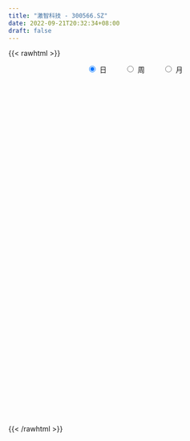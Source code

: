 ```yaml
---
title: "激智科技 - 300566.SZ"
date: 2022-09-21T20:32:34+08:00
draft: false
---
```

{{< rawhtml >}}
    <div style="text-align: center">
        <label style="padding: 1rem;"><input style="margin-right: .5rem" type="radio" name="period" value="D" checked onclick="period_change(this)">日</label>
        <label style="padding: 1rem;"><input style="margin-right: .5rem" type="radio" name="period" value="W" onclick="period_change(this)">周</label>
        <label style="padding: 1rem;"><input style="margin-right: .5rem" type="radio" name="period" value="M" onclick="period_change(this)">月</label>
    </div>
    <div id="chart" style="height: 700px;"></div> 
    <script type="text/javascript">
        const D_v = [44917.46,40227.95,31425.65,38628.67,34884.61,25575.4,34788.36,29821.2,23526.56,25957.09,23045.55,18356.12,16131.55,12754.65,16042.9,20964.75,29182.65,29450.71,43751.01,36698.97,20905.27,14432.2,35710.1,65649.9,34585.69,24473.75,28715.33,30408.1,34995.06,25291.75,17032.4,12160.48,14964.31,15919.76,11480.55,13313.8,28700.59,23434.66,15346.68,19142.94,29653.93,22094.5,20008.81,26938.24,21782.69,17027.95,11700.88,17495.92,17414.75,14266.84,11761.6,13972.75,18236.15,28378.65,14983.75,15553.07,15086.56,20462.65,45730.6,46429.08,34495.12,22465.33,15718.47,16641.7,12701.8,19588.01,11243.1,15585.72,13384.25,18597.15,16833.0,17474.55,20219.5,29569.33,30243.88,23547.75,15597.5,12805.65,16149.85,22813.0,14754.48,19086.67,31496.68,20761.4,20005.35,25169.92,18874.04,14764.86,18117.14,31127.29,19821.87,11085.02,27514.88,45978.4,47175.97,50515.0,30333.85,34848.4,15863.8,74173.28,69699.65,59524.0,64389.81,51342.03,47372.68,38807.01,32801.16,33491.54,30103.08,22634.7,34031.5,51482.15,65171.53,65499.67,40636.61,29303.27,44635.21,40220.9,29751.79,53380.53,44999.06,31211.48,49956.99,42475.05,53490.49,29689.04,36043.99,39244.3,32609.64,24216.3,21248.15,21924.1,26018.6,25577.2,17971.4,23874.06,19353.75,22868.2,18035.51,19107.77,15798.25,27581.66,25929.93,15096.0,15426.05,25960.68,33297.54,19597.49,13772.15,16238.46,9529.4,13061.45,11718.0,14053.1,13907.55,17272.6,18988.84,9226.68,25675.09,13811.17,11241.16,11564.18,9652.59,11894.0,9593.0,11757.49,13047.62,22102.7,13576.12,20865.18,14558.1,10889.51,6595.81,13237.65,12648.78,28176.46,26924.0,22402.85,26729.92,16788.35,12578.94,14769.2,38195.12,35899.27,22990.29,24569.28,23035.81,52865.42,53749.76,34649.64,23656.29,27691.99,30981.17,43666.51,53263.95,30757.83,28697.32,67632.5,31384.51,42230.07,27547.62,27010.76,32639.38,21434.86,26398.57,22539.12,30291.0,79036.68,59463.69,58249.92,46872.63,37278.05,34903.15,34590.78,62588.02,116533.09,102873.43,69784.79,123894.0,74821.76,66374.55,145903.93,95158.12,62082.85,67911.83,44012.39,44662.87,44064.57,39397.68,45046.06,45275.4,34786.41,59972.59,37570.87,23415.55,29612.67,89214.38,55408.21,40271.23,39509.65,41247.9,61898.4,56653.49,42508.42,44985.18,58479.81,75742.11,55942.61,43782.48,41128.8,67953.1,30931.0,34333.74,22450.42,18675.1,34063.01,24114.74,26446.58,34437.16,50907.12,63118.22,44466.98,47957.45,31053.58,20931.68,18197.79,30504.12,40772.4,38274.48,23255.17,22482.0,35574.07,27798.78,22086.27,19723.42,25416.56,58392.05,51766.23,27668.45,61345.6,39295.0,40022.58,24312.41,69106.81,35146.02,92376.2,70677.48,44430.54,44710.91,50677.34,29759.63,35627.41,25442.24,25794.96,20685.0,23731.58,36962.74,37984.43,23326.01,19591.0,47268.44,38895.89,27251.5,79831.55,49555.46,27171.34,25143.15,55757.92,29667.12,26409.51,26045.97,26790.29,14587.72,28539.95,35565.36,20847.32,21827.15,124673.39,129807.14,50184.02,46380.65,45769.32,33544.97,23671.36,23447.0,58926.46,31534.5,19373.97,64139.97,24366.22,16071.5,16057.42,12554.34,17556.34,20432.7,19278.83,16966.0,19547.62,17941.7,11724.58,15255.58,7814.9,12248.62,7125.5,9588.0,15254.2,13224.28,8337.0,12926.88,13750.3,19320.5,8252.42,8120.7,15065.12,15412.0,10748.0,12282.0,15467.5,8288.71,18033.95,15101.38,24219.23,11006.5,10079.95,9507.8,16395.85,19856.5,14930.5,20803.8,28041.5,39236.0,37904.82,34194.3,26175.39,24497.84,11219.12,6867.75,9349.39,8679.95,16098.5,8611.48,7278.43,9398.68,14165.65,12736.92,15014.0,18420.15,15783.42,14940.89,11480.2,14353.57,23254.0,13416.01,20137.45,10714.12,11799.5,19105.49,27280.84,24346.52,26222.22,17838.5,27143.42,19862.49,13677.55,9077.47,11771.97,14555.5,14699.0,11922.0,14666.95,10898.0,8223.0,14263.82,15660.77,12381.59,17847.5,20466.45,25852.25,18606.62,14455.66,18279.81,19806.98,25101.47,25469.69,21866.0,16753.92,22740.5,18976.38,22126.07,25213.99,28125.48,27739.0,28941.21,33342.26,27024.94,23420.49,50616.54,46973.87,40477.25,35173.16,36205.87,25133.23,21169.75,26020.5,18273.31,20290.0,28296.0,25564.62,23661.51,28067.85,24032.05,34167.4,25948.75,20927.41,23240.65,25572.86,113436.33,89111.88,45811.99,30804.3,58052.04,46413.77,33500.75,59874.0,55260.5,52303.62,35834.52,63010.85,55792.9,119539.13,166983.22,102483.6,110823.01,65490.12,146839.94,264572.2,345331.3,440606.73,289533.22,238891.8,234863.75,149973.7,198564.92,109040.7,93135.38,162740.68,76510.75,88818.52,82857.01,112601.62,173594.48,109513.69,100913.99,64901.24,107989.71,137605.75,106074.29,90210.97,91939.23,102330.92]
const D_histogram = [0.0,-0.0287179487,-0.1319389291,-0.2723161766,-0.337381699,-0.3970122057,-0.5449318448,-0.6096433423,-0.5338186649,-0.451800713,-0.3213074602,-0.2507784913,-0.1845835757,-0.1056473817,-0.0296423184,-0.0263997281,0.0415315005,0.0244608506,0.1036469471,0.088806099,0.0583643933,0.0834248162,0.2304756,0.2785513539,0.3335503513,0.259695479,0.2232289882,0.0922606291,-0.1097914958,-0.1387861737,-0.2099997425,-0.258152988,-0.2976742869,-0.2939353022,-0.253035026,-0.1610539888,-0.0236422978,0.067448261,0.1303203753,0.1808473017,0.2984331607,0.3663285321,0.4063428639,0.4698923331,0.4231754381,0.3043629602,0.2129055563,0.102697748,0.0239331777,-0.0227526636,-0.0729982143,-0.1079965267,-0.1173174642,-0.1544606761,-0.1754725395,-0.1759376994,-0.188626267,-0.2014993903,-0.1189039588,0.0386158297,0.2015661075,0.2970154441,0.3463904582,0.3743581687,0.3725489583,0.2926096275,0.1946650816,0.1354364908,0.0266892874,0.0208181592,0.0573519049,0.0520479577,-0.0737697733,0.0532815259,0.0091271769,-0.0398479819,-0.1427933884,-0.1704596617,-0.1829269707,-0.1477831339,-0.1289753883,-0.1070588741,0.0212004101,0.127654789,0.1526676764,0.0720067762,-0.0204081927,-0.0948776719,-0.1233467287,-0.2603325918,-0.3184378038,-0.3277976329,-0.2511220113,-0.0729140098,0.1693293978,0.273974649,0.1790522458,0.2176068979,0.1771229775,0.3364302816,0.4650642832,0.6068747985,0.7908848003,0.7767449307,0.6858808615,0.5048169925,0.3023621424,0.2840476447,0.2991366404,0.2858262678,0.1552064615,0.2817466662,0.455618681,0.7721723431,0.7756195583,0.6261797572,0.599194671,0.6024238502,0.5522108141,0.6709005238,0.7166728348,0.6297460674,0.2106878425,-0.2604011504,-0.2008303445,-0.1514654724,-0.0507514457,0.0278437123,0.0054286795,0.0025516856,-0.0945097416,-0.2976311041,-0.3459423464,-0.5019461607,-0.6063611966,-0.8062410277,-0.8296407256,-0.6391147929,-0.493428594,-0.44490087,-0.5124069177,-0.3652217772,-0.1707658896,-0.0496598917,0.0173218949,-0.0788918994,-0.4061871194,-0.5500827153,-0.6346858256,-0.743890666,-0.7519670137,-0.704731547,-0.6466720012,-0.5482980981,-0.3992070519,-0.2335295046,-0.13006453,-0.0688060224,0.2245962617,0.3170337361,0.3768594308,0.2941869152,0.1909566174,0.0338686561,-0.052453956,-0.1063700835,-0.089042395,-0.1611447807,-0.1664523419,0.0009514427,0.0789293165,0.140623325,0.1547329495,0.2100392466,0.2118458306,0.4328984126,0.5879807192,0.7196859329,0.7605475993,0.7405948122,0.6289140356,0.5164914851,-0.5693664173,-1.2109408407,-1.6078540464,-1.8256705166,-1.8658754733,-1.921137397,-1.9862192735,-1.9084803742,-1.7575421608,-1.518681954,-1.2541956608,-0.9795482629,-0.7834491,-0.5736008688,-0.3890789388,-0.2796331531,-0.2044746827,-0.0253690483,0.1017056106,0.199485817,0.2497118241,0.2816077689,0.3316097384,0.3761815126,0.4409592446,0.6078128541,0.6983255416,0.705296643,0.6132601816,0.5270504979,0.4203693294,0.3176166833,0.3534532974,0.5794080906,0.7109722991,0.8016604735,0.8741870575,0.7540373204,0.7078782804,0.876741967,0.8625643843,0.81476212,0.8263055025,0.7442836418,0.5896276553,0.4191838064,0.2966017527,0.2116830132,0.1958215032,0.1100334549,-0.0670291379,-0.2363447927,-0.3180000194,-0.3416206298,-0.1634761935,-0.0248268184,0.0659017577,0.0885029748,0.1104127852,0.1815431648,0.2174783641,0.1798348453,0.0459447593,0.0794523286,0.1144738095,0.0838915477,0.0710379951,0.0130106278,-0.1277544722,-0.1799669221,-0.2475575325,-0.2836651858,-0.2987769315,-0.3764750667,-0.4112506376,-0.4482716924,-0.4511907577,-0.4704827543,-0.5783635998,-0.6371556941,-0.682981907,-0.6088705651,-0.511859765,-0.4401527543,-0.4081213006,-0.2983220527,-0.1493226162,-0.0629958008,0.0256159336,0.0841528347,0.1084536544,0.1065840014,0.0990152898,0.1110199661,0.2052481278,0.2013770588,0.1600139537,0.169069145,0.2165236364,0.2620905622,0.2613686894,0.345947819,0.3741087328,0.501786868,0.6189096801,0.6848519832,0.6817887824,0.6953458693,0.6640560508,0.5684077383,0.4744298934,0.3802388042,0.3193411945,0.2881575692,0.2918922607,0.2222018741,0.1377166854,0.0755149657,0.0820610034,0.0788361316,0.0452257003,0.0842119308,0.0669091283,-0.0072561898,-0.0633796466,-0.0061908958,0.0156513175,-0.0222177399,-0.0776079218,-0.0968652881,-0.1120285028,-0.1076209502,-0.1694283077,-0.25443362,-0.2889543325,-0.0934438298,0.1328251606,0.2009210962,0.2258381879,0.2461214031,0.20380188,0.148887016,0.0764916643,-0.0325954996,-0.1174060781,-0.1612272312,-0.2896496247,-0.3226691156,-0.3534141549,-0.341387629,-0.3540973812,-0.3431856059,-0.2764148338,-0.2642949763,-0.2564679127,-0.2671116703,-0.2709350468,-0.2562638876,-0.2640090828,-0.2726713123,-0.3076361787,-0.29145893,-0.2663848976,-0.2000657422,-0.1083628058,-0.0621077665,-0.0798069835,-0.1179746482,-0.0811861698,-0.040003411,-0.0070685677,0.0049463677,0.0402222385,0.0460170609,0.090999151,0.0820346004,0.1014434376,0.1367493344,0.173474961,0.2247242602,0.2218893469,0.1726730211,0.1074211717,0.0895393562,0.0274148096,0.0084006874,-0.030478299,-0.1243729952,-0.2851973078,-0.3110506528,-0.1762140978,-0.1343127089,-0.1257482772,-0.1133522713,-0.0900117024,-0.0786986356,-0.0849105033,-0.1028638491,-0.1078556351,-0.0748597387,-0.0457782201,-0.0441828567,-0.0195930846,-0.0450147296,-0.076734784,-0.1131175543,-0.1170725766,-0.1538351915,-0.1769743593,-0.1918727906,-0.1652880554,-0.1430754915,-0.1257179943,-0.1439357627,-0.1340287531,-0.2056249195,-0.2277191752,-0.1775424052,-0.159598094,-0.0673450584,0.0297864374,0.0973743794,0.1503381062,0.2031419174,0.2513380788,0.2992904715,0.320281652,0.3244582178,0.321604497,0.3137609238,0.3203548021,0.3266256836,0.3297064111,0.2781823397,0.2251324601,0.1797758397,0.1418473053,0.1383193011,0.1587752754,0.1800661932,0.2265191672,0.2698373898,0.2604417365,0.2242867495,0.1593419305,0.1285331459,0.1249094972,0.0967487472,0.0742478163,0.0671536634,0.0603623614,0.0865263221,0.0749795133,0.0338489677,0.0668759741,0.1011037319,0.1359739159,0.1614507758,0.1391314358,0.1221688102,0.0938581915,0.077573984,0.0452538242,0.0031974203,-0.0044734958,-0.0208124148,-0.0589110906,-0.13404396,-0.1592219651,-0.1303466283,-0.1358168575,-0.117545545,-0.0997614589,-0.0651187058,0.0364971956,0.054703303,0.0150834569,-0.0006639431,0.0204382907,0.0494444782,0.045395396,0.0871070758,0.0574745593,0.0279432834,0.0229342121,0.0558416778,0.0896023272,0.1768069157,0.2650931469,0.2805401195,0.2680289917,0.2418682896,0.3011462085,0.4031616372,0.736933872,0.9683230332,1.0867421225,1.0261135744,0.767947118,0.5579332692,0.2602028446,0.039932337,-0.1477734607,-0.4242307067,-0.5998193508,-0.6594940947,-0.6667737715,-0.5423090611,-0.3297091322,-0.2490360503,-0.2406736869,-0.2111537355,-0.1509317179,-0.3040227634,-0.3900049214,-0.4814969628,-0.4429135719,-0.3544470139]
const D_fast = [0.0,-0.0358974359,-0.1721031485,-0.3805594402,-0.5299703873,-0.6888539455,-0.9730065458,-1.1901288789,-1.2477588677,-1.2786910941,-1.2285247062,-1.2206903602,-1.2006413385,-1.14811699,-1.0795225062,-1.082879848,-1.0045657442,-1.0155211815,-0.9104233483,-0.9030626715,-0.918913279,-0.872996652,-0.6683269681,-0.5506133757,-0.4122267905,-0.4211577931,-0.4018170368,-0.5097202387,-0.7392202375,-0.8029114589,-0.9266249633,-1.0393164558,-1.1532563265,-1.2230011673,-1.2453596475,-1.1936421076,-1.062140991,-0.954188367,-0.8587361588,-0.762997407,-0.5708032578,-0.4113257533,-0.2697257056,-0.0887031531,-0.0296261886,-0.0723479264,-0.1105789413,-0.1951123125,-0.2678935885,-0.3202675957,-0.3887626999,-0.450760144,-0.4894104476,-0.5651688284,-0.6300488268,-0.6744984115,-0.7343435459,-0.7975915167,-0.7447220749,-0.577548329,-0.3642065243,-0.1945033267,-0.058530698,0.0630265546,0.1543545839,0.1475676599,0.0982893844,0.0729199162,-0.0291549652,-0.0298215537,0.0210501682,0.0287582105,-0.1155019639,0.0248697168,-0.0170028379,-0.0759399923,-0.2145837458,-0.2848649345,-0.3430639862,-0.3448659329,-0.3583020343,-0.3631502387,-0.229590852,-0.0912227758,-0.0280429694,-0.0907021755,-0.1882191925,-0.2864080897,-0.3457138287,-0.5477828398,-0.6854975027,-0.77680674,-0.7629116212,-0.6029321222,-0.3183563652,-0.1452174517,-0.1953767935,-0.1024204169,-0.0986235929,0.1447912817,0.389691354,0.683220569,1.0649517708,1.2449981339,1.32560428,1.2707446591,1.1438803447,1.1965777582,1.286450914,1.3445971082,1.2527789173,1.4497557886,1.7375324737,2.2471292216,2.4444813263,2.4515864645,2.5744000461,2.7282351879,2.8160748552,3.1024896959,3.3274302156,3.3979399651,3.0315537008,2.4953644202,2.5047276401,2.516226144,2.6042523093,2.6898083954,2.6687505324,2.6665114599,2.5458225973,2.2682934588,2.13349663,1.8520062754,1.5960009404,1.1945608523,0.9637509731,0.9944982076,1.0168272579,0.9541297645,0.7585219874,0.8144016836,0.9661660987,1.0748571237,1.146169384,1.0302326149,0.601390615,0.3199743403,0.0766997736,-0.2184777333,-0.4145458344,-0.5434932545,-0.6471017089,-0.6858023304,-0.6365130472,-0.529217876,-0.4582690339,-0.4142120319,-0.0646606823,0.1070352261,0.2610757785,0.2519499916,0.1964588482,0.0478380509,-0.0515980501,-0.1321066985,-0.1370396088,-0.2494281897,-0.2963488364,-0.128707191,-0.0309969881,0.0658528517,0.1186457136,0.2264618223,0.2812298639,0.6105070491,0.9125845355,1.2242112324,1.4552097986,1.6204057145,1.6659534468,1.6826537676,0.4544542609,-0.4898553727,-1.28873209,-1.9629661893,-2.4696400143,-3.0051862873,-3.5668229822,-3.9662041764,-4.2546515032,-4.3954617849,-4.4445244069,-4.4147640747,-4.4145271869,-4.3480791729,-4.2608269776,-4.2212894801,-4.1972496804,-4.0244863081,-3.8719852466,-3.7243335859,-3.6116796228,-3.5093817358,-3.3764773316,-3.2378601792,-3.0628426362,-2.7440358131,-2.4789417402,-2.2956464781,-2.2343678941,-2.1888149534,-2.1904037895,-2.2137522647,-2.0895523263,-1.7187455104,-1.4094382272,-1.1183349343,-0.827261586,-0.758901993,-0.6280914629,-0.2400422846,-0.0385787712,0.1173094945,0.3354292526,0.4394783024,0.4322292297,0.3665813325,0.3181497169,0.2861517307,0.3192455965,0.2609659119,0.0671460346,-0.1612558184,-0.3224110499,-0.4314368177,-0.2941614299,-0.1617187593,-0.0545147437,-0.0097877829,0.0397252238,0.1562413946,0.2465461849,0.2538613774,0.1314574813,0.1848281326,0.2484680659,0.238858691,0.2437646372,0.1889899269,0.0162862088,-0.0809179716,-0.2103979651,-0.3174219148,-0.4072278935,-0.5790447954,-0.7166330257,-0.8657220035,-0.9814387582,-1.1183514434,-1.3708231889,-1.5889042067,-1.8054758964,-1.8835821957,-1.9145363368,-1.9528675148,-2.0228663862,-1.9876476515,-1.875978869,-1.8054010038,-1.7103852861,-1.6308101763,-1.579395943,-1.5546195956,-1.5374344848,-1.4976748169,-1.3521346234,-1.3056614276,-1.3070210442,-1.2556985668,-1.1541131663,-1.0430235999,-0.9784033003,-0.807337216,-0.685649119,-0.4325242667,-0.1606740347,0.0764812643,0.2438652591,0.4312588133,0.5659830074,0.6124366296,0.637066258,0.6379348699,0.6568725587,0.6977283257,0.7744360824,0.7602961644,0.710240147,0.6669171687,0.6939784573,0.7104626183,0.6881586121,0.7481978254,0.7476223049,0.6716429393,0.5996745709,0.6553155978,0.6810706404,0.6376471481,0.5628549857,0.5193812974,0.476210957,0.453713272,0.3495488376,0.2009351202,0.0941758246,0.26632537,0.5258006505,0.6441268601,0.7255034988,0.8073170648,0.8159480117,0.7982549017,0.7449824661,0.6277464272,0.5135843293,0.4294563684,0.2286215686,0.1149347988,-0.0041637792,-0.0774841606,-0.1787182581,-0.2536028842,-0.2559358206,-0.3098897072,-0.3661796217,-0.443601297,-0.5151584351,-0.5645532478,-0.6383007137,-0.7151307713,-0.8270046824,-0.8836921662,-0.9252143581,-0.9089116383,-0.8442994033,-0.8135713057,-0.8512222686,-0.9188835953,-0.9023916594,-0.8712097533,-0.840042052,-0.8267905247,-0.7814590942,-0.7641600065,-0.6964281287,-0.6848840292,-0.6401143326,-0.5706211022,-0.4905267353,-0.3830963712,-0.3304589477,-0.3365070182,-0.3749035747,-0.3704005511,-0.4256713953,-0.4425853457,-0.4890839069,-0.6140718518,-0.8461954913,-0.9498114996,-0.859028469,-0.8507052574,-0.8735778949,-0.8895199569,-0.8886823136,-0.8970439057,-0.9244833992,-0.9681527072,-1.000108402,-0.9858274404,-0.9681904768,-0.9776408276,-0.9579493265,-0.9946246539,-1.0455284044,-1.1101905633,-1.1434137298,-1.2186351425,-1.2860179001,-1.348884529,-1.3636218077,-1.3771781166,-1.391250118,-1.4454518271,-1.4690520058,-1.5920544021,-1.6710784516,-1.6652872829,-1.6872424951,-1.6118257241,-1.507247619,-1.4153160822,-1.3247678288,-1.2211785382,-1.1101478571,-0.9873728465,-0.8863112531,-0.8010201328,-0.7234727293,-0.6528760716,-0.5661934928,-0.4782661904,-0.3927588601,-0.3747373466,-0.3715041112,-0.3719167717,-0.3743834798,-0.3433316587,-0.2831818655,-0.2168743994,-0.1137916336,-0.0030140635,0.0527007172,0.0726174176,0.0475080812,0.0488325832,0.0764363088,0.0724627456,0.0685237687,0.0782180317,0.08651732,0.1343128613,0.1415109308,0.1088426271,0.1585886271,0.2180923179,0.2869559808,0.3527955347,0.3652590536,0.3788386306,0.3739925597,0.3771018483,0.3560951445,0.3148380957,0.3060488056,0.2845067829,0.2316803345,0.1230364751,0.0580529787,0.0543416584,0.0149172148,0.0038021411,-0.0033541376,0.0150089391,0.1257491394,0.1576310726,0.1217820906,0.1058687049,0.1320805114,0.1734478184,0.1807475852,0.244236034,0.2289721573,0.2064267023,0.2071511839,0.2540190692,0.3101803004,0.4415866177,0.5961461357,0.6817281382,0.7362242583,0.7705306286,0.9050950996,1.1079009376,1.6259066405,2.0993765599,2.4894811798,2.6853810253,2.6192013484,2.548670817,2.3159911035,2.1057036801,1.8810545173,1.4985395947,1.1729961129,0.9484478452,0.7744747256,0.7633621707,0.8935348165,0.9119488859,0.8601428276,0.8368743451,0.8593634333,0.6302666968,0.4467833085,0.2349170263,0.1627720244,0.1626268288]
const D_slow = [0.0,-0.0071794872,-0.0401642194,-0.1082432636,-0.1925886883,-0.2918417398,-0.428074701,-0.5804855366,-0.7139402028,-0.826890381,-0.9072172461,-0.9699118689,-1.0160577628,-1.0424696082,-1.0498801878,-1.0564801199,-1.0460972447,-1.0399820321,-1.0140702953,-0.9918687706,-0.9772776722,-0.9564214682,-0.8988025682,-0.8291647297,-0.7457771419,-0.6808532721,-0.6250460251,-0.6019808678,-0.6294287417,-0.6641252852,-0.7166252208,-0.7811634678,-0.8555820395,-0.9290658651,-0.9923246216,-1.0325881188,-1.0384986932,-1.021636628,-0.9890565341,-0.9438447087,-0.8692364185,-0.7776542855,-0.6760685695,-0.5585954862,-0.4528016267,-0.3767108866,-0.3234844976,-0.2978100606,-0.2918267661,-0.2975149321,-0.3157644856,-0.3427636173,-0.3720929834,-0.4107081524,-0.4545762873,-0.4985607121,-0.5457172789,-0.5960921264,-0.6258181161,-0.6161641587,-0.5657726318,-0.4915187708,-0.4049211562,-0.3113316141,-0.2181943745,-0.1450419676,-0.0963756972,-0.0625165745,-0.0558442527,-0.0506397129,-0.0363017367,-0.0232897472,-0.0417321906,-0.0284118091,-0.0261300149,-0.0360920103,-0.0717903574,-0.1144052728,-0.1601370155,-0.197082799,-0.2293266461,-0.2560913646,-0.2507912621,-0.2188775648,-0.1807106457,-0.1627089517,-0.1678109998,-0.1915304178,-0.2223671,-0.2874502479,-0.3670596989,-0.4490091071,-0.5117896099,-0.5300181124,-0.487685763,-0.4191921007,-0.3744290392,-0.3200273148,-0.2757465704,-0.191639,-0.0753729292,0.0763457704,0.2740669705,0.4682532032,0.6397234185,0.7659276667,0.8415182023,0.9125301134,0.9873142736,1.0587708405,1.0975724559,1.1680091224,1.2819137927,1.4749568784,1.668861768,1.8254067073,1.9752053751,2.1258113376,2.2638640412,2.4315891721,2.6107573808,2.7681938977,2.8208658583,2.7557655707,2.7055579846,2.6676916165,2.655003755,2.6619646831,2.663321853,2.6639597744,2.640332339,2.5659245629,2.4794389763,2.3539524362,2.202362137,2.0008018801,1.7933916987,1.6336130005,1.5102558519,1.3990306345,1.270928905,1.1796234607,1.1369319883,1.1245170154,1.1288474891,1.1091245143,1.0075777344,0.8700570556,0.7113855992,0.5254129327,0.3374211793,0.1612382925,-0.0004297078,-0.1375042323,-0.2373059953,-0.2956883714,-0.3282045039,-0.3454060095,-0.2892569441,-0.20999851,-0.1157836523,-0.0422369235,0.0055022308,0.0139693948,0.0008559058,-0.025736615,-0.0479972138,-0.088283409,-0.1298964944,-0.1296586338,-0.1099263046,-0.0747704734,-0.036087236,0.0164225757,0.0693840333,0.1776086365,0.3246038163,0.5045252995,0.6946621993,0.8798109024,1.0370394113,1.1661622825,1.0238206782,0.721085468,0.3191219564,-0.1372956727,-0.603764541,-1.0840488903,-1.5806037087,-2.0577238022,-2.4971093424,-2.8767798309,-3.1903287461,-3.4352158118,-3.6310780868,-3.774478304,-3.8717480388,-3.941656327,-3.9927749977,-3.9991172598,-3.9736908571,-3.9238194029,-3.8613914469,-3.7909895046,-3.70808707,-3.6140416919,-3.5038018807,-3.3518486672,-3.1772672818,-3.0009431211,-2.8476280757,-2.7158654512,-2.6107731189,-2.531368948,-2.4430056237,-2.298153601,-2.1204105263,-1.9199954079,-1.7014486435,-1.5129393134,-1.3359697433,-1.1167842516,-0.9011431555,-0.6974526255,-0.4908762499,-0.3048053394,-0.1573984256,-0.052602474,0.0215479642,0.0744687175,0.1234240933,0.150932457,0.1341751725,0.0750889744,-0.0044110305,-0.0898161879,-0.1306852363,-0.1368919409,-0.1204165015,-0.0982907578,-0.0706875615,-0.0253017703,0.0290678208,0.0740265321,0.0855127219,0.1053758041,0.1339942564,0.1549671434,0.1727266421,0.1759792991,0.144040681,0.0990489505,0.0371595674,-0.0337567291,-0.1084509619,-0.2025697286,-0.305382388,-0.4174503111,-0.5302480006,-0.6478686891,-0.7924595891,-0.9517485126,-1.1224939894,-1.2747116306,-1.4026765719,-1.5127147605,-1.6147450856,-1.6893255988,-1.7266562528,-1.742405203,-1.7360012196,-1.714963011,-1.6878495974,-1.661203597,-1.6364497746,-1.6086947831,-1.5573827511,-1.5070384864,-1.467034998,-1.4247677117,-1.3706368026,-1.3051141621,-1.2397719897,-1.153285035,-1.0597578518,-0.9343111348,-0.7795837148,-0.608370719,-0.4379235234,-0.264087056,-0.0980730433,0.0440288912,0.1626363646,0.2576960656,0.3375313643,0.4095707566,0.4825438217,0.5380942903,0.5725234616,0.591402203,0.6119174539,0.6316264868,0.6429329118,0.6639858945,0.6807131766,0.6788991292,0.6630542175,0.6615064936,0.6654193229,0.659864888,0.6404629075,0.6162465855,0.5882394598,0.5613342222,0.5189771453,0.4553687403,0.3831301572,0.3597691997,0.3929754899,0.4432057639,0.4996653109,0.5611956617,0.6121461317,0.6493678857,0.6684908018,0.6603419269,0.6309904073,0.5906835995,0.5182711934,0.4376039145,0.3492503757,0.2639034685,0.1753791232,0.0895827217,0.0204790132,-0.0455947309,-0.109711709,-0.1764896266,-0.2442233883,-0.3082893602,-0.3742916309,-0.442459459,-0.5193685037,-0.5922332362,-0.6588294606,-0.7088458961,-0.7359365976,-0.7514635392,-0.7714152851,-0.8009089471,-0.8212054896,-0.8312063423,-0.8329734843,-0.8317368923,-0.8216813327,-0.8101770675,-0.7874272797,-0.7669186296,-0.7415577702,-0.7073704366,-0.6640016964,-0.6078206313,-0.5523482946,-0.5091800393,-0.4823247464,-0.4599399073,-0.4530862049,-0.4509860331,-0.4586056078,-0.4896988566,-0.5609981836,-0.6387608468,-0.6828143712,-0.7163925485,-0.7478296178,-0.7761676856,-0.7986706112,-0.8183452701,-0.8395728959,-0.8652888582,-0.8922527669,-0.9109677016,-0.9224122567,-0.9334579708,-0.938356242,-0.9496099244,-0.9687936204,-0.997073009,-1.0263411531,-1.064799951,-1.1090435408,-1.1570117385,-1.1983337523,-1.2341026252,-1.2655321237,-1.3015160644,-1.3350232527,-1.3864294826,-1.4433592764,-1.4877448777,-1.5276444012,-1.5444806658,-1.5370340564,-1.5126904616,-1.475105935,-1.4243204557,-1.361485936,-1.2866633181,-1.2065929051,-1.1254783506,-1.0450772264,-0.9666369954,-0.8865482949,-0.804891874,-0.7224652712,-0.6529196863,-0.5966365713,-0.5516926113,-0.516230785,-0.4816509598,-0.4419571409,-0.3969405926,-0.3403108008,-0.2728514533,-0.2077410192,-0.1516693319,-0.1118338492,-0.0797005628,-0.0484731884,-0.0242860016,-0.0057240476,0.0110643683,0.0261549586,0.0477865392,0.0665314175,0.0749936594,0.091712653,0.1169885859,0.1509820649,0.1913447589,0.2261276178,0.2566698204,0.2801343683,0.2995278643,0.3108413203,0.3116406754,0.3105223014,0.3053191977,0.2905914251,0.2570804351,0.2172749438,0.1846882867,0.1507340723,0.1213476861,0.0964073214,0.0801276449,0.0892519438,0.1029277696,0.1066986338,0.106532648,0.1116422207,0.1240033402,0.1353521892,0.1571289582,0.171497598,0.1784834189,0.1842169719,0.1981773913,0.2205779732,0.2647797021,0.3310529888,0.4011880187,0.4681952666,0.528662339,0.6039488911,0.7047393004,0.8889727684,1.1310535267,1.4027390574,1.6592674509,1.8512542304,1.9907375477,2.0557882589,2.0657713431,2.028827978,1.9227703013,1.7728154636,1.6079419399,1.4412484971,1.3056712318,1.2232439487,1.1609849362,1.1008165145,1.0480280806,1.0102951511,0.9342894603,0.8367882299,0.7164139892,0.6056855962,0.5170738427]
const D_data = [['2020-09-01', 38.65, 39.52, 38.01, 41.29],['2020-09-02', 40.51, 39.07, 38.68, 40.61],['2020-09-03', 39.29, 37.71, 37.6, 39.29],['2020-09-04', 36.9, 36.41, 35.8, 37.98],['2020-09-07', 36.63, 36.53, 36.03, 38.11],['2020-09-08', 36.31, 35.93, 35.08, 36.88],['2020-09-09', 35.77, 33.83, 33.71, 36.23],['2020-09-10', 34.38, 33.76, 33.15, 34.44],['2020-09-11', 33.69, 35.0, 33.17, 35.11],['2020-09-14', 35.1, 35.0, 34.28, 35.67],['2020-09-15', 35.01, 35.75, 34.52, 36.21],['2020-09-16', 35.49, 35.18, 34.7, 35.55],['2020-09-17', 34.92, 35.18, 34.36, 35.77],['2020-09-18', 35.05, 35.47, 34.9, 35.69],['2020-09-21', 35.73, 35.65, 34.9, 35.97],['2020-09-22', 35.14, 34.78, 34.3, 35.5],['2020-09-23', 34.85, 35.64, 34.4, 36.0],['2020-09-24', 35.0, 34.59, 33.58, 35.03],['2020-09-25', 34.98, 35.87, 34.68, 37.14],['2020-09-28', 35.21, 34.8, 33.34, 35.59],['2020-09-29', 34.48, 34.4, 34.17, 36.2],['2020-09-30', 34.7, 35.0, 33.68, 35.26],['2020-10-09', 35.3, 36.99, 35.3, 37.25],['2020-10-12', 37.0, 36.36, 35.3, 37.22],['2020-10-13', 36.05, 36.86, 35.45, 36.98],['2020-10-14', 36.55, 35.33, 35.27, 36.55],['2020-10-15', 36.13, 35.6, 35.45, 37.0],['2020-10-16', 35.27, 34.0, 33.86, 35.45],['2020-10-19', 34.43, 32.11, 31.99, 34.79],['2020-10-20', 32.1, 33.46, 31.52, 33.56],['2020-10-21', 33.38, 32.42, 32.0, 33.77],['2020-10-22', 32.38, 32.09, 32.07, 32.74],['2020-10-23', 32.36, 31.62, 31.0, 32.55],['2020-10-26', 31.97, 31.7, 30.65, 31.97],['2020-10-27', 31.7, 31.93, 31.21, 32.08],['2020-10-28', 32.15, 32.62, 31.7, 32.75],['2020-10-29', 32.12, 33.59, 32.11, 34.45],['2020-10-30', 33.7, 33.5, 32.8, 33.99],['2020-11-02', 33.05, 33.5, 32.76, 33.9],['2020-11-03', 33.98, 33.64, 33.0, 33.98],['2020-11-04', 33.62, 35.0, 33.5, 35.11],['2020-11-05', 35.41, 35.03, 34.66, 35.46],['2020-11-06', 35.0, 35.18, 34.82, 35.66],['2020-11-09', 35.23, 36.02, 34.9, 36.18],['2020-11-10', 36.03, 34.97, 34.68, 36.09],['2020-11-11', 35.2, 33.85, 33.72, 35.48],['2020-11-12', 33.98, 33.78, 33.48, 34.19],['2020-11-13', 33.9, 33.08, 32.61, 33.9],['2020-11-16', 33.25, 32.97, 32.82, 33.53],['2020-11-17', 32.93, 32.99, 32.31, 33.15],['2020-11-18', 32.99, 32.6, 32.35, 33.33],['2020-11-19', 32.7, 32.44, 31.88, 32.79],['2020-11-20', 32.44, 32.5, 31.95, 32.63],['2020-11-23', 32.65, 31.86, 31.6, 32.77],['2020-11-24', 31.96, 31.71, 31.3, 32.35],['2020-11-25', 31.68, 31.7, 31.18, 32.0],['2020-11-26', 31.5, 31.29, 31.0, 31.86],['2020-11-27', 31.49, 30.98, 30.33, 31.49],['2020-11-30', 31.3, 32.15, 30.5, 32.4],['2020-12-01', 32.15, 33.62, 31.79, 33.76],['2020-12-02', 33.6, 34.57, 33.42, 34.84],['2020-12-03', 34.88, 34.55, 34.35, 35.21],['2020-12-04', 34.3, 34.56, 34.25, 34.9],['2020-12-07', 34.88, 34.74, 34.56, 35.28],['2020-12-08', 35.1, 34.7, 34.47, 35.11],['2020-12-09', 34.64, 33.74, 33.6, 34.97],['2020-12-10', 33.23, 33.21, 32.7, 33.9],['2020-12-11', 33.1, 33.39, 32.63, 33.83],['2020-12-14', 33.48, 32.37, 32.17, 33.48],['2020-12-15', 32.49, 33.36, 31.97, 33.55],['2020-12-16', 33.29, 34.0, 32.82, 34.47],['2020-12-17', 33.99, 33.6, 33.28, 34.66],['2020-12-18', 33.36, 31.72, 31.7, 33.73],['2020-12-21', 31.97, 34.88, 31.72, 34.9],['2020-12-22', 34.71, 32.98, 32.68, 34.78],['2020-12-23', 32.95, 32.65, 31.84, 33.45],['2020-12-24', 32.65, 31.48, 31.2, 32.7],['2020-12-25', 31.99, 31.93, 31.04, 32.41],['2020-12-28', 31.59, 31.85, 31.07, 32.15],['2020-12-29', 31.85, 32.35, 31.68, 32.98],['2020-12-30', 32.05, 32.15, 31.8, 32.54],['2020-12-31', 32.15, 32.17, 31.51, 32.71],['2021-01-04', 31.99, 33.84, 31.98, 34.26],['2021-01-05', 33.52, 34.23, 33.52, 34.83],['2021-01-06', 34.05, 33.65, 33.26, 34.63],['2021-01-07', 33.81, 32.24, 31.4, 33.81],['2021-01-08', 32.01, 31.62, 31.02, 32.01],['2021-01-11', 31.15, 31.32, 31.12, 31.9],['2021-01-12', 31.01, 31.5, 30.6, 31.5],['2021-01-13', 31.22, 29.5, 28.93, 31.22],['2021-01-14', 29.5, 29.68, 29.02, 30.4],['2021-01-15', 29.8, 29.79, 29.28, 30.09],['2021-01-18', 30.0, 30.75, 29.35, 30.79],['2021-01-19', 30.6, 32.51, 30.16, 33.12],['2021-01-20', 32.39, 34.42, 32.39, 35.04],['2021-01-21', 35.18, 33.75, 32.7, 35.36],['2021-01-22', 33.53, 31.4, 31.19, 34.09],['2021-01-25', 32.0, 33.03, 31.38, 33.29],['2021-01-26', 32.53, 32.15, 31.8, 33.4],['2021-01-27', 36.0, 35.15, 34.41, 36.88],['2021-01-28', 35.0, 35.85, 34.88, 38.21],['2021-01-29', 36.0, 37.18, 35.1, 37.88],['2021-02-01', 37.1, 39.18, 36.18, 40.37],['2021-02-02', 39.12, 37.84, 37.58, 39.31],['2021-02-03', 37.84, 37.26, 36.61, 38.79],['2021-02-04', 36.68, 35.97, 35.18, 37.31],['2021-02-05', 36.0, 35.1, 34.68, 37.17],['2021-02-08', 34.9, 37.17, 34.61, 37.51],['2021-02-09', 37.06, 37.95, 36.2, 38.3],['2021-02-10', 37.49, 37.98, 36.73, 38.06],['2021-02-18', 38.0, 36.45, 35.56, 38.88],['2021-02-19', 35.9, 40.0, 35.9, 40.0],['2021-02-22', 39.71, 41.88, 38.3, 44.98],['2021-02-23', 41.0, 45.69, 40.34, 46.0],['2021-02-24', 45.55, 43.48, 42.07, 45.55],['2021-02-25', 43.97, 41.98, 41.55, 44.87],['2021-02-26', 41.5, 43.8, 41.23, 45.99],['2021-03-01', 43.89, 44.89, 42.32, 45.79],['2021-03-02', 43.4, 44.87, 43.1, 45.63],['2021-03-03', 44.87, 48.0, 44.16, 48.95],['2021-03-04', 47.43, 48.45, 46.1, 49.97],['2021-03-05', 47.0, 47.6, 46.15, 48.8],['2021-03-08', 47.7, 42.8, 41.89, 49.5],['2021-03-09', 42.9, 40.11, 39.0, 43.5],['2021-03-10', 40.91, 45.85, 40.61, 46.68],['2021-03-11', 44.8, 46.26, 44.58, 46.99],['2021-03-12', 46.1, 47.61, 45.9, 48.98],['2021-03-15', 47.5, 48.19, 46.24, 50.0],['2021-03-16', 48.91, 47.47, 44.05, 48.96],['2021-03-17', 46.82, 48.03, 46.11, 49.5],['2021-03-18', 48.02, 46.92, 46.2, 48.56],['2021-03-19', 46.65, 44.99, 44.5, 47.73],['2021-03-22', 44.91, 46.35, 44.5, 47.19],['2021-03-23', 46.36, 44.45, 43.57, 47.0],['2021-03-24', 44.21, 44.27, 43.56, 45.21],['2021-03-25', 43.63, 41.98, 41.88, 44.25],['2021-03-26', 42.34, 43.2, 41.84, 43.8],['2021-03-29', 43.69, 45.99, 42.73, 46.66],['2021-03-30', 46.0, 46.11, 45.01, 46.85],['2021-03-31', 45.3, 45.25, 43.88, 46.35],['2021-04-01', 45.3, 43.55, 43.28, 45.62],['2021-04-02', 43.98, 46.28, 43.72, 46.76],['2021-04-06', 46.0, 47.75, 45.36, 47.8],['2021-04-07', 47.6, 47.76, 46.57, 48.2],['2021-04-08', 47.42, 47.74, 46.88, 48.48],['2021-04-09', 47.4, 45.75, 45.5, 47.4],['2021-04-12', 45.63, 41.66, 41.6, 46.0],['2021-04-13', 41.88, 42.43, 41.78, 43.45],['2021-04-14', 42.21, 42.19, 41.31, 42.93],['2021-04-15', 42.22, 40.89, 40.23, 42.23],['2021-04-16', 40.9, 41.3, 40.9, 41.9],['2021-04-19', 41.33, 41.55, 40.8, 42.12],['2021-04-20', 41.19, 41.44, 40.96, 42.29],['2021-04-21', 41.45, 41.88, 40.6, 42.05],['2021-04-22', 41.99, 42.78, 41.0, 42.87],['2021-04-23', 42.69, 43.55, 42.02, 44.3],['2021-04-26', 43.88, 43.31, 42.13, 44.47],['2021-04-27', 43.0, 43.1, 42.33, 43.76],['2021-04-28', 42.79, 46.99, 42.65, 47.15],['2021-04-29', 46.94, 45.7, 45.44, 46.97],['2021-04-30', 45.7, 45.96, 45.08, 46.3],['2021-05-06', 45.69, 44.37, 44.11, 46.07],['2021-05-07', 44.56, 43.8, 43.34, 44.87],['2021-05-10', 43.83, 42.51, 42.41, 43.85],['2021-05-11', 42.05, 42.73, 42.05, 43.31],['2021-05-12', 42.99, 42.69, 42.32, 42.99],['2021-05-13', 42.78, 43.4, 41.32, 43.71],['2021-05-14', 43.74, 42.02, 41.36, 43.74],['2021-05-17', 42.05, 42.5, 42.0, 43.08],['2021-05-18', 42.63, 45.02, 42.23, 45.77],['2021-05-19', 44.4, 44.58, 44.24, 46.24],['2021-05-20', 44.73, 44.83, 43.7, 45.35],['2021-05-21', 44.38, 44.55, 44.0, 45.3],['2021-05-24', 44.55, 45.4, 43.03, 45.56],['2021-05-25', 45.39, 45.06, 44.04, 45.6],['2021-05-26', 44.95, 48.69, 44.88, 49.42],['2021-05-27', 49.5, 49.33, 48.21, 51.13],['2021-05-28', 49.51, 50.4, 49.0, 51.05],['2021-05-31', 50.4, 50.41, 49.79, 52.81],['2021-06-01', 50.1, 50.42, 49.07, 51.14],['2021-06-02', 50.31, 49.6, 49.11, 51.24],['2021-06-03', 49.6, 49.6, 48.65, 50.95],['2021-06-04', 33.0, 34.28, 32.7, 35.35],['2021-06-07', 34.35, 34.57, 33.63, 35.98],['2021-06-08', 34.18, 33.76, 33.35, 34.6],['2021-06-09', 33.54, 32.97, 32.51, 33.73],['2021-06-10', 32.92, 32.96, 32.61, 33.52],['2021-06-11', 33.0, 30.87, 30.28, 33.29],['2021-06-15', 30.6, 28.66, 28.4, 30.81],['2021-06-16', 28.97, 28.66, 28.54, 29.8],['2021-06-17', 29.2, 28.4, 28.13, 29.2],['2021-06-18', 28.6, 28.86, 28.25, 29.3],['2021-06-21', 28.64, 29.0, 28.58, 29.5],['2021-06-22', 29.25, 29.22, 28.79, 29.67],['2021-06-23', 29.5, 28.3, 28.0, 29.68],['2021-06-24', 28.59, 28.5, 28.16, 28.85],['2021-06-25', 28.5, 28.32, 27.4, 28.5],['2021-06-28', 28.28, 27.35, 26.63, 28.28],['2021-06-29', 27.35, 26.66, 26.55, 27.58],['2021-06-30', 26.89, 27.99, 26.63, 28.06],['2021-07-01', 28.08, 27.63, 27.17, 28.16],['2021-07-02', 27.6, 27.43, 26.88, 28.25],['2021-07-05', 27.22, 26.86, 26.65, 27.66],['2021-07-06', 26.75, 26.52, 26.18, 27.08],['2021-07-07', 26.41, 26.68, 26.02, 27.28],['2021-07-08', 26.78, 26.63, 26.48, 27.16],['2021-07-09', 26.68, 27.0, 26.28, 27.19],['2021-07-12', 27.2, 28.84, 26.43, 29.57],['2021-07-13', 28.32, 28.64, 27.7, 29.05],['2021-07-14', 28.43, 27.98, 27.54, 29.11],['2021-07-15', 27.9, 26.62, 26.28, 27.93],['2021-07-16', 26.59, 26.27, 25.91, 26.79],['2021-07-19', 26.01, 25.49, 25.3, 26.55],['2021-07-20', 25.5, 24.9, 24.68, 25.5],['2021-07-21', 25.0, 26.37, 24.92, 26.62],['2021-07-22', 26.48, 29.5, 25.88, 31.0],['2021-07-23', 29.7, 29.49, 29.44, 31.48],['2021-07-26', 29.61, 29.9, 28.5, 30.48],['2021-07-27', 30.86, 30.53, 30.48, 33.26],['2021-07-28', 29.51, 28.41, 27.2, 30.39],['2021-07-29', 28.99, 29.27, 28.5, 30.13],['2021-07-30', 29.54, 32.76, 29.54, 33.76],['2021-08-02', 32.0, 31.44, 30.73, 32.71],['2021-08-03', 31.2, 31.41, 30.83, 32.25],['2021-08-04', 31.3, 32.63, 30.45, 32.96],['2021-08-05', 32.2, 31.84, 31.29, 32.34],['2021-08-06', 31.83, 30.79, 30.32, 31.83],['2021-08-09', 30.46, 30.1, 29.61, 30.63],['2021-08-10', 30.09, 30.19, 29.68, 30.77],['2021-08-11', 30.4, 30.31, 29.81, 31.25],['2021-08-12', 30.03, 31.08, 29.76, 31.11],['2021-08-13', 31.0, 30.07, 30.0, 31.1],['2021-08-16', 29.75, 28.25, 28.16, 30.08],['2021-08-17', 28.18, 27.3, 27.0, 28.3],['2021-08-18', 26.96, 27.5, 26.96, 27.75],['2021-08-19', 27.51, 27.67, 27.3, 28.2],['2021-08-20', 27.91, 30.4, 27.78, 30.65],['2021-08-23', 30.57, 30.67, 29.73, 30.96],['2021-08-24', 30.65, 30.69, 30.0, 31.28],['2021-08-25', 30.53, 30.19, 29.71, 30.82],['2021-08-26', 30.18, 30.37, 29.87, 31.28],['2021-08-27', 30.77, 31.35, 30.41, 31.86],['2021-08-30', 31.23, 31.36, 30.51, 32.18],['2021-08-31', 31.37, 30.6, 29.82, 31.45],['2021-09-01', 30.39, 29.03, 28.18, 30.4],['2021-09-02', 29.24, 30.92, 29.18, 30.99],['2021-09-03', 30.46, 31.22, 30.46, 32.39],['2021-09-06', 31.13, 30.51, 29.6, 31.15],['2021-09-07', 30.5, 30.7, 29.82, 30.82],['2021-09-08', 30.51, 30.0, 29.91, 31.5],['2021-09-09', 29.92, 28.4, 27.98, 29.96],['2021-09-10', 28.54, 28.88, 28.12, 28.94],['2021-09-13', 28.69, 28.2, 27.71, 28.69],['2021-09-14', 28.15, 28.1, 27.9, 28.65],['2021-09-15', 28.27, 27.98, 27.78, 28.36],['2021-09-16', 27.98, 26.65, 26.65, 27.98],['2021-09-17', 26.57, 26.53, 26.06, 27.14],['2021-09-22', 26.53, 25.91, 25.6, 26.54],['2021-09-23', 25.9, 25.8, 25.39, 26.28],['2021-09-24', 25.86, 25.08, 24.45, 25.92],['2021-09-27', 24.85, 23.1, 22.9, 24.99],['2021-09-28', 23.46, 22.65, 22.43, 23.46],['2021-09-29', 22.66, 21.85, 21.8, 23.25],['2021-09-30', 21.9, 22.74, 21.9, 22.76],['2021-10-08', 23.05, 22.85, 22.71, 23.34],['2021-10-11', 23.2, 22.4, 22.34, 23.2],['2021-10-12', 22.31, 21.62, 21.23, 22.84],['2021-10-13', 21.89, 22.46, 21.49, 22.61],['2021-10-14', 22.57, 23.23, 22.37, 23.44],['2021-10-15', 23.01, 22.75, 22.63, 23.23],['2021-10-18', 22.68, 22.99, 22.45, 23.14],['2021-10-19', 22.78, 22.81, 22.0, 23.08],['2021-10-20', 22.88, 22.44, 22.39, 23.0],['2021-10-21', 22.33, 22.02, 22.0, 22.64],['2021-10-22', 22.15, 21.77, 21.76, 22.37],['2021-10-25', 21.75, 21.88, 21.37, 22.15],['2021-10-26', 21.88, 23.1, 21.52, 23.3],['2021-10-27', 22.86, 22.06, 21.6, 22.86],['2021-10-28', 21.93, 21.4, 21.33, 22.2],['2021-10-29', 20.92, 21.87, 20.18, 22.01],['2021-11-01', 21.59, 22.46, 21.59, 22.8],['2021-11-02', 22.46, 22.69, 22.14, 22.88],['2021-11-03', 22.69, 22.26, 22.1, 22.86],['2021-11-04', 22.26, 23.63, 22.21, 23.98],['2021-11-05', 23.8, 23.36, 23.36, 23.86],['2021-11-08', 23.46, 25.24, 23.37, 26.29],['2021-11-09', 25.26, 26.1, 25.15, 26.51],['2021-11-10', 26.1, 26.38, 25.65, 26.38],['2021-11-11', 26.4, 26.16, 25.8, 26.58],['2021-11-12', 26.25, 26.9, 25.98, 27.33],['2021-11-15', 27.01, 26.81, 26.61, 27.39],['2021-11-16', 26.81, 26.15, 25.92, 26.82],['2021-11-17', 26.35, 26.09, 25.89, 26.49],['2021-11-18', 26.28, 25.95, 25.66, 26.48],['2021-11-19', 25.95, 26.27, 25.81, 26.51],['2021-11-22', 26.21, 26.69, 26.06, 26.89],['2021-11-23', 27.04, 27.35, 26.62, 27.82],['2021-11-24', 27.35, 26.53, 26.32, 27.53],['2021-11-25', 26.68, 26.15, 26.0, 26.78],['2021-11-26', 26.0, 26.2, 25.8, 26.51],['2021-11-29', 26.2, 27.06, 25.48, 27.23],['2021-11-30', 27.06, 27.1, 26.8, 27.67],['2021-12-01', 26.85, 26.76, 26.46, 27.35],['2021-12-02', 26.75, 27.83, 26.3, 29.25],['2021-12-03', 28.3, 27.34, 26.6, 28.3],['2021-12-06', 27.32, 26.5, 26.31, 27.47],['2021-12-07', 26.55, 26.44, 25.5, 26.75],['2021-12-08', 26.44, 27.93, 26.21, 28.48],['2021-12-09', 27.93, 27.8, 27.64, 28.36],['2021-12-10', 27.85, 27.1, 26.94, 27.99],['2021-12-13', 27.26, 26.68, 26.6, 27.26],['2021-12-14', 26.45, 26.95, 26.45, 27.55],['2021-12-15', 26.81, 26.91, 26.66, 27.11],['2021-12-16', 27.74, 27.12, 27.01, 28.47],['2021-12-17', 27.0, 26.1, 25.87, 27.26],['2021-12-20', 26.17, 25.31, 25.22, 26.3],['2021-12-21', 25.76, 25.46, 25.1, 26.03],['2021-12-22', 25.46, 28.68, 25.46, 29.35],['2021-12-23', 28.36, 30.28, 28.36, 31.3],['2021-12-24', 29.65, 29.29, 29.14, 30.24],['2021-12-27', 29.3, 29.24, 28.0, 29.94],['2021-12-28', 29.02, 29.57, 28.55, 29.77],['2021-12-29', 29.89, 28.99, 28.57, 29.89],['2021-12-30', 28.94, 28.8, 28.59, 29.28],['2021-12-31', 28.82, 28.42, 28.2, 28.87],['2022-01-04', 28.42, 27.58, 26.79, 28.68],['2022-01-05', 27.58, 27.39, 27.17, 28.27],['2022-01-06', 27.39, 27.53, 27.09, 27.85],['2022-01-07', 26.5, 25.9, 25.47, 26.78],['2022-01-10', 25.9, 26.48, 25.5, 26.99],['2022-01-11', 26.7, 26.12, 25.8, 26.72],['2022-01-12', 26.1, 26.37, 26.1, 26.85],['2022-01-13', 26.39, 25.81, 25.8, 26.4],['2022-01-14', 25.86, 25.84, 25.54, 26.34],['2022-01-17', 25.86, 26.51, 25.74, 26.65],['2022-01-18', 26.34, 25.82, 25.82, 26.73],['2022-01-19', 25.82, 25.6, 25.31, 26.05],['2022-01-20', 25.69, 25.13, 25.01, 25.78],['2022-01-21', 25.13, 24.93, 24.3, 25.3],['2022-01-24', 24.92, 24.94, 24.67, 25.29],['2022-01-25', 24.95, 24.42, 24.21, 25.08],['2022-01-26', 24.42, 24.09, 23.85, 24.78],['2022-01-27', 24.2, 23.34, 23.27, 24.25],['2022-01-28', 23.6, 23.61, 23.37, 23.89],['2022-02-07', 24.08, 23.52, 23.27, 24.2],['2022-02-08', 23.68, 24.0, 23.0, 24.39],['2022-02-09', 24.0, 24.52, 23.8, 24.8],['2022-02-10', 24.49, 24.15, 24.03, 24.56],['2022-02-11', 24.45, 23.26, 23.23, 24.45],['2022-02-14', 23.11, 22.66, 22.62, 23.5],['2022-02-15', 22.72, 23.4, 22.62, 23.51],['2022-02-16', 23.5, 23.5, 23.25, 23.63],['2022-02-17', 23.35, 23.46, 23.12, 23.6],['2022-02-18', 23.23, 23.2, 22.93, 23.45],['2022-02-21', 23.19, 23.52, 23.0, 23.57],['2022-02-22', 23.5, 23.18, 22.67, 23.5],['2022-02-23', 23.18, 23.75, 23.13, 24.0],['2022-02-24', 23.6, 23.13, 22.76, 23.95],['2022-02-25', 23.45, 23.48, 23.31, 23.72],['2022-02-28', 23.58, 23.82, 22.98, 23.92],['2022-03-01', 23.76, 24.06, 23.65, 24.1],['2022-03-02', 24.04, 24.55, 23.83, 25.0],['2022-03-03', 24.54, 24.1, 23.95, 24.55],['2022-03-04', 23.9, 23.46, 23.41, 24.32],['2022-03-07', 23.46, 22.99, 22.88, 23.65],['2022-03-08', 22.99, 23.37, 22.9, 23.87],['2022-03-09', 23.42, 22.58, 21.85, 23.66],['2022-03-10', 22.9, 22.85, 22.77, 23.32],['2022-03-11', 22.7, 22.37, 21.81, 22.7],['2022-03-14', 22.55, 21.19, 21.16, 22.55],['2022-03-15', 21.18, 19.42, 19.38, 21.19],['2022-03-16', 19.76, 20.28, 18.8, 20.34],['2022-03-17', 20.8, 22.3, 20.6, 22.48],['2022-03-18', 22.3, 21.39, 21.22, 22.3],['2022-03-21', 21.39, 20.9, 20.51, 21.49],['2022-03-22', 20.7, 20.8, 20.49, 21.11],['2022-03-23', 20.71, 20.84, 20.6, 21.0],['2022-03-24', 20.87, 20.6, 20.36, 21.0],['2022-03-25', 20.69, 20.21, 20.2, 20.84],['2022-03-28', 20.0, 19.8, 19.72, 20.29],['2022-03-29', 19.94, 19.69, 19.58, 20.13],['2022-03-30', 19.72, 20.04, 19.68, 20.14],['2022-03-31', 20.02, 19.98, 19.7, 20.12],['2022-04-01', 19.97, 19.55, 19.5, 20.01],['2022-04-06', 19.5, 19.75, 19.43, 20.09],['2022-04-07', 19.76, 18.96, 18.96, 19.88],['2022-04-08', 18.96, 18.54, 18.16, 19.01],['2022-04-11', 18.8, 18.08, 17.94, 18.8],['2022-04-12', 18.04, 18.14, 17.6, 18.22],['2022-04-13', 17.96, 17.36, 17.32, 17.96],['2022-04-14', 17.3, 17.08, 17.01, 17.68],['2022-04-15', 17.19, 16.77, 16.26, 17.19],['2022-04-18', 16.78, 17.01, 16.22, 17.14],['2022-04-19', 17.01, 16.79, 16.64, 17.52],['2022-04-20', 16.8, 16.55, 16.48, 17.02],['2022-04-21', 16.56, 15.81, 15.8, 16.71],['2022-04-22', 15.96, 15.84, 15.64, 16.48],['2022-04-25', 15.85, 14.32, 14.31, 15.88],['2022-04-26', 14.5, 14.31, 14.18, 15.08],['2022-04-27', 14.2, 14.92, 13.9, 15.0],['2022-04-28', 14.93, 14.35, 14.14, 14.95],['2022-04-29', 14.66, 15.27, 14.45, 15.48],['2022-05-05', 15.27, 15.61, 15.1, 15.88],['2022-05-06', 15.34, 15.52, 15.12, 15.86],['2022-05-09', 15.51, 15.55, 15.39, 15.8],['2022-05-10', 15.34, 15.77, 15.16, 15.88],['2022-05-11', 15.86, 15.97, 15.69, 16.42],['2022-05-12', 15.87, 16.26, 15.84, 16.42],['2022-05-13', 16.34, 16.18, 15.9, 16.5],['2022-05-16', 16.21, 16.13, 15.98, 16.55],['2022-05-17', 16.11, 16.15, 15.78, 16.18],['2022-05-18', 16.2, 16.17, 16.06, 16.32],['2022-05-19', 15.95, 16.47, 15.82, 16.62],['2022-05-20', 16.54, 16.64, 16.35, 16.94],['2022-05-23', 16.75, 16.78, 16.51, 16.89],['2022-05-24', 16.74, 16.11, 16.05, 16.86],['2022-05-25', 16.2, 15.92, 15.86, 16.39],['2022-05-26', 15.92, 15.83, 15.25, 16.14],['2022-05-27', 15.97, 15.75, 15.59, 16.54],['2022-05-30', 15.85, 16.11, 15.66, 16.12],['2022-05-31', 16.16, 16.51, 15.8, 16.53],['2022-06-01', 16.61, 16.71, 16.48, 16.93],['2022-06-02', 16.7, 17.32, 16.58, 17.38],['2022-06-06', 17.32, 17.68, 17.31, 17.92],['2022-06-07', 17.84, 17.29, 17.1, 17.86],['2022-06-08', 17.27, 17.0, 16.82, 17.4],['2022-06-09', 16.95, 16.5, 16.32, 17.07],['2022-06-10', 16.39, 16.77, 16.21, 16.93],['2022-06-13', 16.68, 17.11, 16.68, 17.37],['2022-06-14', 17.03, 16.8, 16.24, 17.1],['2022-06-15', 16.89, 16.8, 16.7, 17.18],['2022-06-16', 16.81, 16.97, 16.79, 17.14],['2022-06-17', 16.97, 16.99, 16.62, 17.26],['2022-06-20', 17.12, 17.52, 17.1, 17.65],['2022-06-21', 17.5, 17.16, 17.03, 17.56],['2022-06-22', 17.2, 16.7, 16.64, 17.29],['2022-06-23', 16.81, 17.66, 16.8, 17.86],['2022-06-24', 17.9, 17.94, 17.5, 18.37],['2022-06-27', 18.02, 18.25, 18.0, 18.6],['2022-06-28', 18.12, 18.44, 17.9, 18.44],['2022-06-29', 18.36, 18.0, 17.91, 18.82],['2022-06-30', 18.13, 18.1, 17.86, 18.32],['2022-07-01', 18.14, 17.96, 17.85, 18.48],['2022-07-04', 17.96, 18.1, 17.57, 18.25],['2022-07-05', 18.13, 17.86, 17.58, 18.33],['2022-07-06', 17.8, 17.6, 17.39, 18.24],['2022-07-07', 17.78, 17.94, 17.66, 18.35],['2022-07-08', 18.35, 17.8, 17.8, 18.35],['2022-07-11', 17.83, 17.39, 17.13, 17.83],['2022-07-12', 17.4, 16.58, 16.55, 17.4],['2022-07-13', 16.8, 16.85, 16.59, 16.95],['2022-07-14', 17.0, 17.45, 16.7, 17.66],['2022-07-15', 17.76, 17.0, 16.91, 17.76],['2022-07-18', 17.01, 17.25, 16.89, 17.26],['2022-07-19', 17.3, 17.27, 17.05, 17.6],['2022-07-20', 17.38, 17.57, 17.18, 17.68],['2022-07-21', 17.62, 18.78, 17.58, 19.2],['2022-07-22', 18.66, 18.11, 17.87, 18.69],['2022-07-25', 18.07, 17.37, 17.26, 18.13],['2022-07-26', 17.34, 17.54, 17.0, 17.57],['2022-07-27', 17.5, 18.04, 17.39, 18.47],['2022-07-28', 18.05, 18.32, 18.04, 18.46],['2022-07-29', 18.48, 18.03, 18.0, 18.48],['2022-08-01', 17.91, 18.78, 17.75, 18.9],['2022-08-02', 18.51, 18.0, 17.54, 18.51],['2022-08-03', 18.2, 17.9, 17.83, 18.48],['2022-08-04', 18.1, 18.16, 17.9, 18.36],['2022-08-05', 18.3, 18.77, 18.12, 18.9],['2022-08-08', 18.78, 19.05, 18.45, 19.05],['2022-08-09', 19.04, 20.19, 18.87, 20.45],['2022-08-10', 19.79, 20.9, 19.62, 21.29],['2022-08-11', 20.9, 20.54, 20.46, 20.99],['2022-08-12', 20.88, 20.48, 20.47, 21.45],['2022-08-15', 20.55, 20.48, 20.02, 20.75],['2022-08-16', 20.52, 21.94, 20.52, 22.18],['2022-08-17', 21.3, 23.29, 21.0, 24.03],['2022-08-18', 24.6, 27.95, 24.6, 27.95],['2022-08-19', 30.5, 29.03, 27.99, 31.0],['2022-08-22', 28.52, 29.57, 27.68, 29.98],['2022-08-23', 29.48, 28.55, 28.14, 29.98],['2022-08-24', 28.03, 26.18, 25.2, 28.49],['2022-08-25', 26.4, 26.32, 25.07, 26.75],['2022-08-26', 25.81, 24.46, 23.93, 26.6],['2022-08-29', 24.1, 24.44, 22.98, 24.98],['2022-08-30', 24.33, 23.99, 23.8, 25.4],['2022-08-31', 24.08, 21.67, 21.28, 24.28],['2022-09-01', 21.5, 21.56, 21.15, 22.17],['2022-09-02', 21.55, 22.11, 21.32, 22.3],['2022-09-05', 22.0, 22.27, 21.69, 23.27],['2022-09-06', 22.6, 23.95, 21.9, 24.25],['2022-09-07', 23.47, 25.8, 23.35, 26.3],['2022-09-08', 25.78, 24.88, 24.66, 26.5],['2022-09-09', 24.8, 24.18, 23.02, 24.94],['2022-09-13', 24.18, 24.52, 23.18, 24.55],['2022-09-14', 23.9, 25.15, 23.4, 25.76],['2022-09-15', 24.83, 22.18, 21.84, 24.99],['2022-09-16', 22.07, 22.22, 21.9, 23.35],['2022-09-19', 22.67, 21.43, 20.8, 22.91],['2022-09-20', 21.42, 22.64, 21.25, 23.19],['2022-09-21', 22.78, 23.37, 22.09, 23.78]]
const W_v = [98.0,198.21,1404.79,433396.45,203391.19,119470.08,84638.92,91219.94,62994.12,70247.68,48706.43,7600.42,64220.29,84687.03,81191.26,90445.69,66039.36,90768.04,142342.38,93349.32,28730.75,67283.75,40619.08,41234.27,25171.78,69361.07,52516.92,66807.78,28886.89,32479.55,30651.68,35365.67,33960.33,123426.59,90792.58,54132.88,46530.47,38309.55,26662.13,44023.74,39700.96,93623.71,93060.97,115005.46,83909.46,211956.0,101992.56,53312.08,58073.93,129661.7,82473.72,117728.78,82355.13,57401.51,45591.58,57213.12,100137.93,50419.47,31331.17,73391.29,64863.94,59610.0,40225.0,223251.04,115376.72,122670.34,86190.42,113487.24,67000.72,79521.56,84604.94,83224.26,32318.4,108037.02,63691.13,113548.14,114053.24,278504.56,153695.33,82761.51,71965.49,78042.38,65632.2,74500.07,60259.77,46621.77,51890.92,53113.44,41400.16,50457.87,38619.87,26161.66,35342.69,21014.22,61202.95,38875.55,36037.6,37579.54,34167.5,85929.06,49000.21,34138.05,60235.95,41260.93,51417.87,44836.9,25911.68,54397.05,47990.93,66557.07,62774.64,428484.48,411822.1299999999,277168.8,435312.78,237221.99,157936.85,478413.31,271784.34,145151.38,170020.96,215042.52,197240.26,227564.11,104629.54,379127.2,149897.08,83911.53,224294.44,129278.93,131465.5,309513.2,268647.18,350050.12,177706.24,305150.99,305691.37,738752.3199999999,582247.1599999999,311499.88,271924.32,360634.68,247960.49,328710.91,55046.98,155053.99,190669.42,94463.17,92950.68,477033.22,190299.37,144140.77,81142.27,142828.87,324720.5,349515.4,203160.22,105404.36,250861.24,289258.48,160641.35,243004.54,420827.54,707239.2,526866.04,322393.78,262373.0,189952.73,204846.1,117265.15,147629.2,110724.9,89799.45,73334.17,137664.96,165962.25,166349.86,114865.6,160739.07,236051.58,198597.92,84479.39,359104.5600000001,345897.86,394911.81,331398.8,291989.41,399870.79,250167.18,311551.75,178647.64,192656.88,148596.13,96244.96,139392.02,72036.44,35710.1,183832.77,104444.0,92849.36,106246.86,94945.68,75652.09,94464.68,164838.6,75760.33,86508.45,111764.11,72804.0,116307.39,94916.18,201518.1,254109.13,234712.69,86229.32,85513.65,245246.29,199563.76,211655.56,139242.49,112795.01,103391.39,82412.66,92435.04,70012.7,78942.94,21216.77,68394.81,66484.72,103389.74,109061.53,159360.07,139747.68,187366.78,195805.46,133302.93,280900.97,351488.47,480779.03,313828.06,208570.12,239786.06,238335.39,278369.01,239737.99,133637.01,111790.86,186596.23,20931.68,151003.96,127664.54,224588.89,207882.82,302872.47,137309.24,141595.76,242802.84,164149.04,131529.29,347339.02,172813.3,173974.9,86605.82,94166.85,54169.18,59330.36,64509.04,62198.21,78441.01,81494.45,165552.01,60614.05,55552.74,46171.07,79812.08,75172.57,122831.5,33540.04,62025.94,63712.54,95154.41,77643.92,105806.49,132145.75,181378.1,158159.26,118444.43,135877.56,272289.13,214582.85,266283.49,555621.86,1262840.29,1111827.3899999999,530246.03,579480.79,416570.99,284481.12]
const W_histogram = [0.0,1.1148945869,3.5491704645,5.1941411326,5.3343655918,4.7340208531,4.0577727041,3.2988863713,2.1388376425,1.1336438977,0.4530334755,-0.1490323997,-0.4300126956,-0.5253038887,-0.2555090315,-0.0971924851,-0.0678802088,0.004275426,0.4224095646,-0.0567677638,-0.4074956499,-0.7273224904,-1.0604117189,-1.1955879961,-1.4023979967,-1.2124906089,-1.1921059505,-1.8206910739,-2.464110479,-2.657562182,-2.6453202793,-3.7049199765,-4.2523389945,-4.1161508028,-3.881738554,-3.7174758836,-3.302482044,-3.0566307794,-2.7574283044,-2.3122945377,-1.8633195787,-1.24551676,-0.7352382414,-0.2829662191,0.2860212978,0.5792345169,0.8577672335,0.8214483082,0.9107355035,0.692916926,0.7627856941,0.8633422175,0.9822759271,1.0914910611,1.1296040928,1.181758647,0.9922268315,0.9345770748,1.0019619242,1.0595751572,1.0730815547,1.1010993859,0.5056303448,-0.1780637271,-0.4710999213,-0.7708783403,-1.0235874259,-0.984877792,-0.9107158412,-0.7236094389,-0.658942042,-0.5439934703,-0.4865548716,-0.2922040802,-0.1370715478,0.0826626987,0.3018246855,0.4069811525,0.4240302739,0.1472316915,-0.277872265,-0.5885801294,-0.6619004467,-0.6608507508,-0.5874854736,-0.6231871617,-0.5522884839,-0.5076536933,-0.389404123,-0.2545762545,-0.1369049276,-0.023718124,0.0890747828,0.1897614029,0.2605567808,0.292357419,0.3337595945,0.4171775263,0.4597032485,0.5505408739,0.5258821281,0.5303966402,0.5300528401,0.4859069173,0.4148752182,0.3642315882,0.3128752309,0.3179344201,0.3229023944,0.3274549844,0.2567337391,0.4789117535,0.5675246176,0.6111550616,0.6765181079,0.6624659915,0.7663433634,0.7863348923,0.8134495052,0.7690011836,0.7223956044,0.6931034995,0.7499238058,0.5075854162,0.2941417415,0.0978401966,0.0589202607,-0.0581394341,-0.0743168982,-0.0581547339,-0.0320100674,0.0124955582,0.1108203036,0.08239398,0.1021838787,0.1911295826,0.3221515616,0.3736642951,0.3590266021,0.2052351153,0.2009243712,0.4043069079,0.5220678993,0.7542984162,0.8191067546,0.8324260957,0.7100457325,0.5642061875,0.4266146843,0.3629746372,0.2499155517,0.0601845753,-0.172261255,-0.2089420015,-0.1632797343,-0.0967459541,-0.0905970512,-0.0860359978,-0.0633678831,0.1068134923,0.0335422444,-0.200681197,-0.3054323487,0.0658041656,0.1197127352,0.164994992,-0.0646372192,-0.2731533066,-0.5372911435,-0.7216649228,-0.7317768726,-0.7166207773,-0.6777684016,-0.5817977561,-0.3433268324,-0.1274517557,-0.1116257569,-0.136884359,0.047952918,0.186834996,0.3057995755,0.3459965265,0.4762410575,0.6492689943,0.6885910051,0.7068483394,0.6487078318,0.8186678766,0.7966277003,1.0071350694,1.0711849352,0.9029837577,0.6374529081,0.4433615956,0.2987440409,0.1109874391,0.0883001855,-0.1477487152,-0.4658889652,-0.5458799418,-0.4839296704,-0.5763887059,-0.6624650926,-0.7985074043,-0.6314457817,-0.584856842,-0.6467959399,-0.6520599727,-0.6181245169,-0.6104056574,-0.6998188595,-0.6242975761,-0.1818149444,-0.033716164,0.2387173972,0.5193728967,0.9028810085,1.3286931677,1.5138016008,1.3670471959,1.0698335856,1.0022491444,0.849468611,0.3991964726,0.212734867,0.2111251786,0.0333335525,-0.2213906298,-0.2354228601,0.1145527748,-0.7279999763,-1.461056643,-1.9943804704,-2.276200345,-2.4027572123,-2.3905314193,-2.3056570343,-1.9223623439,-1.3645441927,-1.0578743527,-0.842512359,-0.6267411829,-0.3810291993,-0.1974861601,-0.2031179664,-0.327200902,-0.4608404237,-0.6492115962,-0.7041798179,-0.6844488707,-0.6735318072,-0.5982532136,-0.3965101953,0.0056525097,0.2462198168,0.4080680303,0.5883815938,0.6814071292,0.6647911782,0.8462059211,0.8812040163,0.7152887478,0.587503593,0.43473231,0.2471526439,0.1089288168,0.0271450465,0.0066601874,0.0065096694,-0.0491875243,-0.129648508,-0.2338810953,-0.3138309712,-0.3959907076,-0.5228274741,-0.6162194775,-0.6593743404,-0.6149459558,-0.4903842693,-0.333772159,-0.2506744414,-0.0604474499,0.0517984065,0.158304627,0.3018562091,0.4010634764,0.4548746931,0.4355316156,0.4922499129,0.5166037826,0.5705486258,0.7008153781,1.3070059467,1.3394521516,1.1492079523,1.1088134337,0.9047469441,0.8052023697]
const W_fast = [0.0,1.3936182336,4.7151867274,7.6586926786,9.1325085358,9.7156690104,10.0538640373,10.1196992974,9.4943599792,8.7725772088,8.2052251555,7.5659011804,7.1774177106,6.9508005453,7.1567181446,7.2907365698,7.3030787938,7.3763032851,7.9000398149,7.4066705455,6.954068747,6.4524112838,5.8542191257,5.4201458493,4.8627363497,4.7495210852,4.471879256,3.3881213641,2.1286743392,1.2708320908,0.6217439236,-1.3640857677,-2.9745895343,-3.8674390433,-4.603461433,-5.3685677335,-5.7791944049,-6.2975008352,-6.6876554363,-6.820595304,-6.8374502396,-6.5310266109,-6.2045576527,-5.8230271852,-5.1825343438,-4.7445124955,-4.2515379705,-4.0824948188,-3.7655237476,-3.8101130936,-3.549547902,-3.2331558242,-2.8686531329,-2.4865652335,-2.1660511787,-1.8184569628,-1.7599320703,-1.5839375584,-1.2660622279,-0.9435552056,-0.6617784195,-0.3584857418,-0.8275471967,-1.5557572004,-1.9665683748,-2.459066379,-2.967672321,-3.1751821351,-3.3286991446,-3.322495102,-3.4225632156,-3.4436130116,-3.5078131308,-3.3865133594,-3.265648714,-3.0252487927,-2.7306306345,-2.5237288795,-2.4006721895,-2.6406628491,-3.1352348719,-3.5930877687,-3.8318831975,-3.9960461894,-4.0695522806,-4.2610507592,-4.3282242023,-4.410502835,-4.3896042955,-4.3184204906,-4.2349753956,-4.127718123,-3.9926565205,-3.8445295497,-3.7085949766,-3.6037049836,-3.4788629096,-3.2911505962,-3.1336990618,-2.9052262179,-2.7984144317,-2.6613007596,-2.5291313497,-2.4518005431,-2.4191134377,-2.3786991707,-2.3518367202,-2.267293926,-2.181600353,-2.0951840169,-2.1017218274,-1.7598158747,-1.5293218562,-1.3329026467,-1.0984100736,-0.946845692,-0.6513824792,-0.4348072273,-0.2043302381,-0.0565282638,0.0774650581,0.2214488281,0.4657500858,0.3503080502,0.210399811,0.0385583152,0.0143684445,-0.1172261089,-0.1519827976,-0.1503593167,-0.132217167,-0.0845876519,0.0414421694,0.0336143408,0.0789502092,0.2156783087,0.4272381781,0.5721669854,0.6472859429,0.544803235,0.5907235837,0.8951828474,1.1434608135,1.5642659345,1.8338509616,2.0552768265,2.1104078965,2.1056198984,2.0746820663,2.1017856785,2.051205481,1.8765206483,1.6010095043,1.5120932574,1.516935591,1.5592828827,1.5427825228,1.5258345768,1.5326607207,1.7295454692,1.6646597824,1.3802660417,1.1991568028,1.5868443586,1.6706811119,1.7572121168,1.5114206007,1.2346161868,0.836155564,0.4713655539,0.2783093859,0.1143102869,-0.0162794378,-0.0657582313,0.0868809843,0.2708931221,0.2588126817,0.1993329898,0.3961584963,0.5817493233,0.7771637967,0.9038598793,1.1531646747,1.48850986,1.6999796222,1.8949490413,1.9989854917,2.3736125056,2.5507292544,3.0130203908,3.3448664904,3.4024112523,3.2962436298,3.2129927161,3.1430611716,2.9830514297,2.9824392224,2.7094531429,2.2748406517,2.0583796896,1.9993475433,1.7627913314,1.5110986715,1.1754295087,1.1846296859,1.0850044152,0.8613663322,0.6930873062,0.5724916328,0.427609078,0.163241161,0.0826880503,0.479716946,0.6193866854,0.9514995959,1.3619983196,1.9712266835,2.7292121346,3.292770968,3.487778362,3.4580231481,3.641000993,3.7005876124,3.3501145921,3.2168367033,3.2680083095,3.0985500715,2.7884782318,2.7155902864,3.0942041151,2.0696513699,0.9713305425,-0.0605884026,-0.9114583634,-1.6387045338,-2.2241115956,-2.7156514692,-2.8129473648,-2.5962652618,-2.55406401,-2.549330106,-2.4902442257,-2.3397895419,-2.2056180427,-2.2620293406,-2.4679125017,-2.7167621294,-3.0674362009,-3.2984493771,-3.4498306476,-3.6072965359,-3.6815812457,-3.5789657763,-3.1753899438,-2.8732676825,-2.6094024614,-2.2819934995,-2.0186161818,-1.8690343382,-1.476068115,-1.2207690157,-1.2078620973,-1.1887713539,-1.2328595594,-1.3586510645,-1.4696426873,-1.544640196,-1.5634600083,-1.561983109,-1.6299771838,-1.7428502944,-1.9055531555,-2.0639607742,-2.2451181875,-2.5026618226,-2.7501086953,-2.9581071433,-3.0674152476,-3.0654496285,-2.992280558,-2.9718514507,-2.7967363217,-2.6715408637,-2.5254584864,-2.306442852,-2.1069697156,-1.9394398256,-1.8498999993,-1.6701192237,-1.5166144083,-1.3200324088,-1.0145618118,-0.0816197566,0.2856894862,0.3827472749,0.6195561148,0.6416763612,0.7434323792]
const W_slow = [0.0,0.2787236467,1.1660162629,2.464551546,3.798142944,4.9816481572,5.9960913333,6.8208129261,7.3555223367,7.6389333111,7.75219168,7.7149335801,7.6074304062,7.476104434,7.4122271761,7.3879290548,7.3709590026,7.3720278591,7.4776302503,7.4634383093,7.3615643968,7.1797337742,6.9146308445,6.6157338455,6.2651343463,5.9620116941,5.6639852065,5.208812438,4.5927848183,3.9283942728,3.2670642029,2.3408342088,1.2777494602,0.2487117595,-0.721722879,-1.6510918499,-2.4767123609,-3.2408700558,-3.9302271319,-4.5083007663,-4.974130661,-5.285509851,-5.4693194113,-5.5400609661,-5.4685556416,-5.3237470124,-5.109305204,-4.903943127,-4.6762592511,-4.5030300196,-4.3123335961,-4.0964980417,-3.8509290599,-3.5780562947,-3.2956552715,-3.0002156097,-2.7521589018,-2.5185146332,-2.2680241521,-2.0031303628,-1.7348599741,-1.4595851277,-1.3331775415,-1.3776934732,-1.4954684536,-1.6881880386,-1.9440848951,-2.1903043431,-2.4179833034,-2.5988856631,-2.7636211736,-2.8996195412,-3.0212582591,-3.0943092792,-3.1285771661,-3.1079114914,-3.0324553201,-2.9307100319,-2.8247024635,-2.7878945406,-2.8573626068,-3.0045076392,-3.1699827509,-3.3351954386,-3.482066807,-3.6378635974,-3.7759357184,-3.9028491417,-4.0002001725,-4.0638442361,-4.098070468,-4.103999999,-4.0817313033,-4.0342909526,-3.9691517574,-3.8960624026,-3.812622504,-3.7083281224,-3.5934023103,-3.4557670918,-3.3242965598,-3.1916973998,-3.0591841898,-2.9377074604,-2.8339886559,-2.7429307588,-2.6647119511,-2.5852283461,-2.5045027475,-2.4226390013,-2.3584555666,-2.2387276282,-2.0968464738,-1.9440577084,-1.7749281814,-1.6093116835,-1.4177258427,-1.2211421196,-1.0177797433,-0.8255294474,-0.6449305463,-0.4716546714,-0.28417372,-0.1572773659,-0.0837419306,-0.0592818814,-0.0445518162,-0.0590866748,-0.0776658993,-0.0922045828,-0.1002070996,-0.0970832101,-0.0693781342,-0.0487796392,-0.0232336695,0.0245487261,0.1050866165,0.1985026903,0.2882593408,0.3395681197,0.3897992125,0.4908759394,0.6213929143,0.8099675183,1.014744207,1.2228507309,1.400362164,1.5414137109,1.648067382,1.7388110413,1.8012899292,1.816336073,1.7732707593,1.7210352589,1.6802153253,1.6560288368,1.633379574,1.6118705746,1.5960286038,1.6227319769,1.631117538,1.5809472387,1.5045891515,1.5210401929,1.5509683767,1.5922171247,1.5760578199,1.5077694933,1.3734467074,1.1930304767,1.0100862586,0.8309310643,0.6614889638,0.5160395248,0.4302078167,0.3983448778,0.3704384386,0.3362173488,0.3482055783,0.3949143273,0.4713642212,0.5578633528,0.6769236172,0.8392408657,1.011388617,1.1881007019,1.3502776598,1.554944629,1.7541015541,2.0058853214,2.2736815552,2.4994274946,2.6587907217,2.7696311205,2.8443171308,2.8720639905,2.8941390369,2.8572018581,2.7407296168,2.6042596314,2.4832772138,2.3391800373,2.1735637641,1.973936913,1.8160754676,1.6698612571,1.5081622721,1.345147279,1.1906161497,1.0380147354,0.8630600205,0.7069856265,0.6615318904,0.6531028494,0.7127821987,0.8426254229,1.068345675,1.4005189669,1.7789693671,2.1207311661,2.3881895625,2.6387518486,2.8511190014,2.9509181195,3.0041018363,3.0568831309,3.065216519,3.0098688616,2.9510131466,2.9796513403,2.7976513462,2.4323871854,1.9337920678,1.3647419816,0.7640526785,0.1664198237,-0.4099944349,-0.8905850209,-1.2317210691,-1.4961896573,-1.706817747,-1.8635030427,-1.9587603426,-2.0081318826,-2.0589113742,-2.1407115997,-2.2559217056,-2.4182246047,-2.5942695592,-2.7653817769,-2.9337647287,-3.0833280321,-3.1824555809,-3.1810424535,-3.1194874993,-3.0174704917,-2.8703750933,-2.700023311,-2.5338255164,-2.3222740361,-2.101973032,-1.9231508451,-1.7762749468,-1.6675918694,-1.6058037084,-1.5785715042,-1.5717852425,-1.5701201957,-1.5684927783,-1.5807896594,-1.6132017864,-1.6716720602,-1.750129803,-1.8491274799,-1.9798343485,-2.1338892178,-2.2987328029,-2.4524692919,-2.5750653592,-2.6585083989,-2.7211770093,-2.7362888718,-2.7233392702,-2.6837631134,-2.6082990611,-2.508033192,-2.3943145187,-2.2854316149,-2.1623691366,-2.033218191,-1.8905810345,-1.71537719,-1.3886257033,-1.0537626654,-0.7664606773,-0.4892573189,-0.2630705829,-0.0617699905]
const W_data = [['2016-11-18', 17.93, 28.63, 17.93, 28.63],['2016-11-25', 31.49, 46.1, 31.49, 46.1],['2016-12-02', 50.71, 74.25, 50.71, 74.25],['2016-12-09', 81.68, 79.2, 75.71, 89.8],['2016-12-16', 78.0, 69.86, 68.08, 81.22],['2016-12-23', 69.5, 64.0, 64.0, 72.2],['2016-12-30', 63.25, 63.9, 62.0, 66.98],['2017-01-06', 64.18, 62.84, 62.51, 69.0],['2017-01-13', 61.8, 55.8, 55.41, 62.51],['2017-01-20', 54.88, 54.25, 49.32, 55.0],['2017-01-26', 53.96, 55.48, 52.38, 56.49],['2017-02-03', 55.48, 54.21, 54.0, 55.58],['2017-02-10', 55.5, 56.7, 54.81, 58.94],['2017-02-17', 56.16, 58.7, 56.12, 61.88],['2017-02-24', 58.0, 64.5, 55.55, 65.88],['2017-03-03', 64.24, 65.18, 63.66, 68.88],['2017-03-10', 65.05, 65.06, 64.51, 68.33],['2017-03-17', 65.06, 66.9, 63.7, 71.68],['2017-03-24', 66.61, 73.8, 66.6, 79.66],['2017-03-31', 73.98, 63.6, 62.65, 75.55],['2017-04-07', 63.6, 63.83, 62.96, 66.8],['2017-04-14', 63.79, 62.98, 57.45, 64.23],['2017-04-21', 60.5, 61.33, 58.0, 63.15],['2017-04-28', 61.55, 62.6, 57.03, 63.19],['2017-05-05', 63.16, 60.65, 59.5, 63.48],['2017-05-12', 60.3, 65.4, 59.1, 66.6],['2017-05-19', 65.01, 63.71, 63.4, 68.3],['2017-05-26', 65.0, 53.49, 50.6, 65.0],['2017-06-02', 55.15, 48.83, 46.22, 55.55],['2017-06-09', 49.09, 50.75, 48.4, 51.99],['2017-06-16', 50.11, 51.22, 47.6, 51.8],['2017-06-23', 51.56, 32.79, 31.6, 53.57],['2017-06-30', 32.78, 31.91, 31.0, 33.66],['2017-07-07', 32.0, 36.11, 32.0, 37.77],['2017-07-14', 35.8, 35.1, 34.85, 38.5],['2017-07-21', 35.25, 32.08, 30.82, 35.37],['2017-07-28', 31.48, 33.68, 31.21, 34.34],['2017-08-04', 33.4, 30.39, 30.38, 33.85],['2017-08-11', 30.39, 29.69, 29.58, 31.17],['2017-08-18', 29.69, 30.9, 29.5, 31.67],['2017-08-25', 31.0, 31.02, 30.3, 31.86],['2017-09-01', 31.13, 34.05, 31.13, 34.2],['2017-09-08', 33.99, 34.2, 33.33, 35.99],['2017-09-15', 34.2, 34.89, 34.2, 37.99],['2017-09-22', 34.55, 38.34, 34.12, 38.34],['2017-09-29', 39.88, 36.8, 34.85, 40.48],['2017-10-13', 36.98, 38.0, 36.8, 39.09],['2017-10-20', 37.8, 34.67, 33.9, 37.83],['2017-10-27', 34.5, 36.4, 34.06, 38.17],['2017-11-03', 36.0, 32.19, 32.0, 38.68],['2017-11-10', 32.66, 35.35, 32.22, 35.58],['2017-11-17', 35.35, 36.25, 35.02, 37.88],['2017-11-24', 36.24, 37.25, 35.21, 38.46],['2017-12-01', 36.7, 38.05, 35.47, 38.79],['2017-12-08', 37.8, 37.96, 35.12, 38.15],['2017-12-15', 37.95, 38.86, 36.41, 39.7],['2017-12-22', 39.1, 35.92, 35.68, 40.2],['2017-12-29', 35.91, 37.3, 35.8, 37.8],['2018-01-05', 37.29, 39.33, 36.8, 39.5],['2018-01-12', 39.05, 40.07, 38.61, 40.39],['2018-01-19', 39.8, 40.3, 38.0, 42.9],['2018-01-26', 40.41, 41.24, 40.2, 42.2],['2018-02-02', 41.45, 32.33, 32.33, 41.46],['2018-03-02', 29.1, 27.69, 26.51, 29.39],['2018-03-09', 27.85, 29.47, 27.26, 29.78],['2018-03-16', 29.51, 27.05, 26.38, 30.8],['2018-03-23', 27.05, 25.16, 25.16, 28.28],['2018-03-30', 24.0, 27.13, 22.78, 28.22],['2018-04-04', 27.1, 26.79, 26.6, 28.87],['2018-04-13', 26.35, 27.9, 26.32, 28.57],['2018-04-20', 27.51, 26.11, 25.7, 27.97],['2018-04-27', 26.15, 26.34, 24.8, 27.5],['2018-05-04', 26.21, 25.25, 24.2, 26.21],['2018-05-11', 25.24, 26.9, 25.11, 27.9],['2018-05-18', 26.88, 26.74, 26.09, 27.28],['2018-05-25', 26.88, 28.1, 26.71, 28.5],['2018-06-01', 27.6, 29.0, 25.51, 29.0],['2018-06-08', 30.0, 28.31, 27.73, 30.94],['2018-06-15', 28.09, 27.46, 27.28, 29.99],['2018-06-22', 26.03, 22.9, 22.21, 26.75],['2018-06-29', 23.55, 18.68, 17.95, 25.24],['2018-07-06', 18.69, 17.35, 16.3, 18.7],['2018-07-13', 17.35, 18.34, 17.02, 18.68],['2018-07-20', 18.3, 18.08, 17.69, 18.7],['2018-07-27', 18.05, 18.2, 17.81, 18.65],['2018-08-03', 18.07, 15.94, 15.24, 18.3],['2018-08-10', 16.13, 16.37, 15.56, 17.3],['2018-08-17', 16.0, 15.38, 15.38, 17.16],['2018-08-24', 15.55, 15.82, 15.15, 15.97],['2018-08-31', 15.72, 15.88, 15.7, 16.5],['2018-09-07', 15.88, 15.61, 15.45, 16.25],['2018-09-14', 15.4, 15.53, 15.2, 15.88],['2018-09-21', 15.47, 15.58, 15.08, 15.73],['2018-09-28', 15.3, 15.54, 15.21, 15.65],['2018-10-12', 15.45, 15.24, 14.64, 16.34],['2018-10-19', 15.26, 14.69, 14.17, 16.35],['2018-10-26', 14.7, 14.71, 13.9, 15.42],['2018-11-02', 14.52, 15.34, 14.52, 15.39],['2018-11-09', 15.4, 15.0, 14.85, 15.52],['2018-11-16', 15.08, 15.87, 14.71, 16.05],['2018-11-23', 15.81, 14.55, 14.42, 15.93],['2018-11-30', 14.75, 14.82, 14.4, 15.2],['2018-12-07', 15.16, 14.75, 13.77, 15.7],['2018-12-14', 14.68, 14.06, 14.01, 14.96],['2018-12-21', 14.02, 13.36, 12.56, 14.02],['2018-12-28', 13.46, 13.2, 12.95, 13.76],['2019-01-04', 13.26, 12.8, 12.2, 13.27],['2019-01-11', 12.98, 13.26, 12.6, 13.46],['2019-01-18', 13.4, 13.18, 12.66, 13.4],['2019-01-25', 13.2, 13.11, 12.61, 13.35],['2019-02-01', 13.36, 11.88, 10.88, 13.36],['2019-02-15', 11.85, 15.93, 11.69, 16.77],['2019-02-22', 15.56, 15.21, 14.81, 16.18],['2019-03-01', 15.34, 15.19, 14.86, 15.97],['2019-03-08', 15.34, 16.01, 15.13, 17.85],['2019-03-15', 15.99, 15.45, 15.25, 17.42],['2019-03-22', 15.43, 17.53, 15.32, 17.53],['2019-03-29', 19.28, 17.25, 16.72, 19.5],['2019-04-04', 17.35, 17.95, 17.25, 19.0],['2019-04-12', 17.75, 17.51, 16.68, 17.89],['2019-04-19', 17.51, 17.73, 16.33, 18.58],['2019-04-26', 17.73, 18.23, 16.5, 18.77],['2019-04-30', 18.23, 19.91, 16.9, 20.3],['2019-05-10', 18.72, 16.13, 14.6, 19.9],['2019-05-17', 15.79, 15.56, 15.36, 16.7],['2019-05-24', 16.11, 14.81, 14.71, 17.12],['2019-05-31', 14.73, 16.2, 14.73, 16.54],['2019-06-06', 15.85, 14.79, 14.73, 16.09],['2019-06-14', 14.66, 15.63, 14.66, 16.8],['2019-06-21', 15.78, 15.97, 14.88, 16.4],['2019-06-28', 15.98, 16.16, 15.57, 16.58],['2019-07-05', 16.63, 16.56, 16.16, 17.98],['2019-07-12', 16.7, 17.66, 16.0, 18.08],['2019-07-19', 17.25, 16.33, 16.24, 18.5],['2019-07-26', 16.37, 16.98, 15.5, 17.22],['2019-08-02', 16.87, 18.26, 16.83, 18.74],['2019-08-09', 18.2, 19.6, 17.1, 20.25],['2019-08-16', 19.56, 19.4, 19.07, 26.09],['2019-08-23', 19.16, 19.0, 18.9, 21.23],['2019-08-30', 17.65, 17.07, 16.94, 18.46],['2019-09-06', 17.2, 18.73, 16.74, 18.89],['2019-09-12', 19.25, 22.18, 19.25, 22.47],['2019-09-20', 22.41, 22.43, 20.42, 22.74],['2019-09-27', 21.88, 25.43, 21.5, 25.58],['2019-09-30', 25.19, 24.9, 24.52, 27.0],['2019-10-11', 25.25, 25.29, 23.8, 26.5],['2019-10-18', 25.31, 24.1, 24.1, 27.41],['2019-10-25', 24.12, 23.8, 23.15, 24.89],['2019-11-01', 23.86, 23.76, 23.5, 25.37],['2019-11-08', 22.57, 24.7, 22.57, 28.75],['2019-11-15', 24.0, 24.1, 23.31, 24.72],['2019-11-22', 23.55, 22.7, 22.37, 24.25],['2019-11-29', 22.29, 21.23, 20.8, 23.2],['2019-12-06', 20.95, 23.05, 20.93, 23.87],['2019-12-13', 22.51, 24.2, 22.44, 25.2],['2019-12-20', 24.29, 24.9, 23.99, 25.5],['2019-12-27', 24.7, 24.5, 24.02, 25.87],['2020-01-03', 24.2, 24.67, 24.0, 25.44],['2020-01-10', 24.67, 25.14, 23.34, 25.24],['2020-01-17', 25.83, 27.76, 24.76, 28.57],['2020-01-23', 27.76, 25.26, 24.59, 28.3],['2020-02-07', 22.73, 22.57, 20.67, 23.97],['2020-02-14', 22.38, 23.29, 22.1, 24.27],['2020-02-21', 23.44, 30.1, 23.18, 31.13],['2020-02-28', 30.1, 27.57, 26.23, 30.16],['2020-03-06', 28.3, 28.07, 27.36, 30.18],['2020-03-13', 27.63, 24.39, 23.11, 28.39],['2020-03-20', 24.55, 23.55, 22.2, 24.79],['2020-03-27', 22.58, 21.45, 20.67, 23.13],['2020-04-03', 21.05, 20.91, 19.89, 21.36],['2020-04-10', 21.48, 22.14, 21.48, 23.65],['2020-04-17', 22.05, 22.02, 21.06, 22.5],['2020-04-24', 22.02, 22.01, 21.71, 22.99],['2020-04-30', 22.04, 22.67, 21.0, 22.84],['2020-05-08', 22.51, 25.06, 22.45, 25.26],['2020-05-15', 25.34, 25.88, 24.68, 26.65],['2020-05-22', 26.22, 23.96, 23.7, 27.04],['2020-05-29', 24.18, 23.37, 22.5, 24.18],['2020-06-05', 23.71, 26.45, 23.53, 26.74],['2020-06-12', 27.28, 26.9, 25.2, 28.0],['2020-06-19', 26.61, 27.61, 25.5, 28.05],['2020-06-24', 27.5, 27.39, 26.55, 28.07],['2020-07-03', 26.95, 29.4, 26.28, 30.08],['2020-07-10', 29.9, 31.32, 28.98, 31.68],['2020-07-17', 31.86, 30.89, 30.25, 36.27],['2020-07-24', 30.89, 31.5, 30.89, 36.1],['2020-07-31', 31.79, 31.16, 30.01, 33.08],['2020-08-07', 31.64, 35.12, 31.37, 36.52],['2020-08-14', 34.5, 34.0, 31.31, 36.27],['2020-08-21', 34.08, 38.42, 33.11, 39.03],['2020-08-28', 38.54, 38.47, 36.45, 39.8],['2020-09-04', 38.97, 36.41, 35.8, 41.29],['2020-09-11', 36.63, 35.0, 33.15, 38.11],['2020-09-18', 35.1, 35.47, 34.28, 36.21],['2020-09-25', 35.73, 35.87, 33.58, 37.14],['2020-09-30', 35.21, 35.0, 33.34, 36.2],['2020-10-09', 35.3, 36.99, 35.3, 37.25],['2020-10-16', 37.0, 34.0, 33.86, 37.22],['2020-10-23', 34.43, 31.62, 31.0, 34.79],['2020-10-30', 31.97, 33.5, 30.65, 34.45],['2020-11-06', 33.05, 35.18, 32.76, 35.66],['2020-11-13', 35.23, 33.08, 32.61, 36.18],['2020-11-20', 33.25, 32.5, 31.88, 33.53],['2020-11-27', 32.65, 30.98, 30.33, 32.77],['2020-12-04', 31.3, 34.56, 30.5, 35.21],['2020-12-11', 34.88, 33.39, 32.63, 35.28],['2020-12-18', 33.48, 31.72, 31.7, 34.66],['2020-12-25', 31.97, 31.93, 31.04, 34.9],['2020-12-31', 31.59, 32.17, 31.07, 32.98],['2021-01-08', 31.99, 31.62, 31.02, 34.83],['2021-01-15', 31.15, 29.79, 28.93, 31.9],['2021-01-22', 30.0, 31.4, 29.35, 35.36],['2021-01-29', 32.0, 37.18, 31.38, 38.21],['2021-02-05', 37.1, 35.1, 34.68, 40.37],['2021-02-10', 34.9, 37.98, 34.61, 38.3],['2021-02-19', 38.0, 40.0, 35.56, 40.0],['2021-02-26', 39.71, 43.8, 38.3, 46.0],['2021-03-05', 43.89, 47.6, 42.32, 49.97],['2021-03-12', 47.7, 47.61, 39.0, 49.5],['2021-03-19', 47.5, 44.99, 44.05, 50.0],['2021-03-26', 44.91, 43.2, 41.84, 47.19],['2021-04-02', 43.69, 46.28, 42.73, 46.85],['2021-04-09', 46.0, 45.75, 45.36, 48.48],['2021-04-16', 45.63, 41.3, 40.23, 46.0],['2021-04-23', 41.33, 43.55, 40.6, 44.3],['2021-04-30', 43.88, 45.96, 42.13, 47.15],['2021-05-07', 45.69, 43.8, 43.34, 46.07],['2021-05-14', 43.83, 42.02, 41.32, 43.85],['2021-05-21', 42.05, 44.55, 42.0, 46.24],['2021-05-28', 44.55, 50.4, 43.03, 51.13],['2021-06-04', 50.4, 34.28, 32.7, 52.81],['2021-06-11', 34.35, 30.87, 30.28, 35.98],['2021-06-18', 30.6, 28.86, 28.13, 30.81],['2021-06-25', 28.64, 28.32, 27.4, 29.68],['2021-07-02', 28.28, 27.43, 26.55, 28.28],['2021-07-09', 27.22, 27.0, 26.02, 27.66],['2021-07-16', 27.2, 26.27, 25.91, 29.57],['2021-07-23', 26.01, 29.49, 24.68, 31.48],['2021-07-30', 29.61, 32.76, 27.2, 33.76],['2021-08-06', 32.0, 30.79, 30.32, 32.96],['2021-08-13', 30.46, 30.07, 29.61, 31.25],['2021-08-20', 29.75, 30.4, 26.96, 30.65],['2021-08-27', 30.57, 31.35, 29.71, 31.86],['2021-09-03', 31.23, 31.22, 28.18, 32.39],['2021-09-10', 31.13, 28.88, 27.98, 31.5],['2021-09-17', 28.69, 26.53, 26.06, 28.69],['2021-09-24', 26.53, 25.08, 24.45, 26.54],['2021-09-30', 24.85, 22.74, 21.8, 24.99],['2021-10-08', 23.05, 22.85, 22.71, 23.34],['2021-10-15', 23.2, 22.75, 21.23, 23.44],['2021-10-22', 22.68, 21.77, 21.76, 23.14],['2021-10-29', 21.75, 21.87, 20.18, 23.3],['2021-11-05', 21.59, 23.36, 21.59, 23.98],['2021-11-12', 23.46, 26.9, 23.37, 27.33],['2021-11-19', 27.01, 26.27, 25.66, 27.39],['2021-11-26', 26.21, 26.2, 25.8, 27.82],['2021-12-03', 26.2, 27.34, 25.48, 29.25],['2021-12-10', 27.32, 27.1, 25.5, 28.48],['2021-12-17', 27.26, 26.1, 25.87, 28.47],['2021-12-24', 26.17, 29.29, 25.1, 31.3],['2021-12-31', 29.3, 28.42, 28.0, 29.94],['2022-01-07', 28.42, 25.9, 25.47, 28.68],['2022-01-14', 25.9, 25.84, 25.5, 26.99],['2022-01-21', 25.86, 24.93, 24.3, 26.73],['2022-01-28', 24.92, 23.61, 23.27, 25.29],['2022-02-11', 24.08, 23.26, 23.0, 24.8],['2022-02-18', 23.11, 23.2, 22.62, 23.63],['2022-02-25', 23.19, 23.48, 22.67, 24.0],['2022-03-04', 23.58, 23.46, 22.98, 25.0],['2022-03-11', 23.46, 22.37, 21.81, 23.87],['2022-03-18', 22.55, 21.39, 18.8, 22.55],['2022-03-25', 21.39, 20.21, 20.2, 21.49],['2022-04-01', 20.0, 19.55, 19.5, 20.29],['2022-04-08', 19.5, 18.54, 18.16, 20.09],['2022-04-15', 18.8, 16.77, 16.26, 18.8],['2022-04-22', 16.78, 15.84, 15.64, 17.52],['2022-04-29', 15.85, 15.27, 13.9, 15.88],['2022-05-06', 15.27, 15.52, 15.1, 15.88],['2022-05-13', 15.51, 16.18, 15.16, 16.5],['2022-05-20', 16.21, 16.64, 15.78, 16.94],['2022-05-27', 16.75, 15.75, 15.25, 16.89],['2022-06-02', 15.85, 17.32, 15.66, 17.38],['2022-06-10', 17.32, 16.77, 16.21, 17.92],['2022-06-17', 16.68, 16.99, 16.24, 17.37],['2022-06-24', 17.12, 17.94, 16.64, 18.37],['2022-07-01', 18.02, 17.96, 17.85, 18.82],['2022-07-08', 17.96, 17.8, 17.39, 18.35],['2022-07-15', 17.83, 17.0, 16.55, 17.83],['2022-07-22', 17.01, 18.11, 16.89, 19.2],['2022-07-29', 18.07, 18.03, 17.0, 18.48],['2022-08-05', 17.91, 18.77, 17.54, 18.9],['2022-08-12', 18.78, 20.48, 18.45, 21.45],['2022-08-19', 20.55, 29.03, 20.02, 31.0],['2022-08-26', 28.52, 24.46, 23.93, 29.98],['2022-09-02', 24.1, 22.11, 21.15, 25.4],['2022-09-09', 22.0, 24.18, 21.69, 26.5],['2022-09-16', 24.18, 22.22, 21.84, 25.76],['2022-09-23', 22.67, 23.37, 20.8, 23.78]]
const M_v = [691.0,841906.6399999998,273168.17,287599.59,433044.2000000001,177867.85,223213.92,151987.75,319635.52,221053.36,520445.62,281902.77,390866.64,263592.1,258230.4,185391.25,486775.51,314351.48,394490.8200000001,624084.0,299403.98,222514.6,121138.44,152111.0,224819.46,197751.65,248738.57,1083874.9999999998,1351378.1399999997,999239.46,861217.9300000001,568950.4000000001,1310408.6600000001,2038849.8000000003,1264277.3799999999,515885.71,909867.1800000003,1070904.1500000001,755486.2699999999,1897937.3200000001,1035028.8600000001,483289.6199999999,584842.67,792129.77,1611040.6300000001,1177694.5099999998,611469.28,416836.23,417039.91,465944.89,666850.8,651701.9500000001,723268.2999999999,367183.25,286215.96,710053.2199999999,1301029.78,1099681.54,850969.1899999997,524189.0699999999,875824.62,972469.1599999999,408916.7500000001,204071.56,409454.66,338152.8699999999,287168.4,601228.2999999999,762363.7200000001,3561489.79,1445862.1699999999]
const M_histogram = [0.0,0.1620968661,-0.282515525,0.1756722087,0.2499420946,0.2188773761,-0.4514384079,-2.1684672212,-3.0145352439,-3.3700543955,-3.2016124431,-3.0177249039,-2.4957043782,-2.0654996848,-1.477115076,-1.7800723571,-1.8444676552,-1.7830279563,-1.5901819008,-1.8128538607,-1.8755557814,-1.838087991,-1.664134732,-1.4252772824,-1.1269321784,-0.8988227444,-0.7431520649,-0.2513399177,0.2740643985,0.8478777924,1.0135018085,1.1464991965,1.3636954179,1.453884165,2.0097246939,2.2729616516,2.2017179397,2.3177669988,2.3668955262,2.4714086738,1.9951709598,1.7765100196,1.6271511978,1.672769434,1.9473488147,2.5106156943,2.5265168947,2.3210213857,1.9918136949,1.6852136694,1.7234653702,2.0746765474,2.2689676615,2.3023227515,2.4664883338,0.9836353149,0.2791569256,-0.3434140696,-1.2449888702,-1.8252527585,-1.7802589304,-1.591193825,-1.709314366,-1.6895202995,-1.8389324465,-2.1378974068,-2.1303391357,-1.9038626023,-1.6536426514,-1.1611252108,-0.6637188044]
const M_fast = [0.0,0.2026210826,-0.3126201898,0.1894855961,0.3262410056,0.3498956313,-0.4332797547,-2.6924253733,-4.292127207,-5.4901599575,-6.1221211158,-6.6926648026,-6.7945703714,-6.8807405992,-6.6616347594,-7.4096101299,-7.9351223417,-8.319439632,-8.5241390516,-9.2000244767,-9.7316153427,-10.1536695501,-10.3957499741,-10.5132118451,-10.4965997857,-10.4931960378,-10.5233133746,-10.0943362068,-9.5004157909,-8.7146329489,-8.2956334808,-7.8760112936,-7.3178912178,-6.8642314294,-5.805959727,-4.9744823564,-4.4952965834,-3.7998057746,-3.1589533656,-2.4365880496,-2.4140330237,-2.188566459,-1.9311374814,-1.4673268866,-0.7059103022,0.4850105009,1.1325409251,1.5073007625,1.6760464953,1.7907498872,2.2598679306,3.1297482446,3.8912812741,4.500217052,5.2810047178,4.0440605275,3.4093713696,2.7009468571,1.4881248389,0.451547761,0.0514768565,-0.1572564944,-0.7027056269,-1.1052916352,-1.7144368938,-2.5478762059,-3.0729027187,-3.3223918359,-3.4855825478,-3.2833464099,-2.9518697046]
const M_slow = [0.0,0.0405242165,-0.0301046647,0.0138133874,0.0762989111,0.1310182551,0.0181586531,-0.5239581521,-1.2775919631,-2.120105562,-2.9205086728,-3.6749398987,-4.2988659933,-4.8152409145,-5.1845196835,-5.6295377727,-6.0906546865,-6.5364116756,-6.9339571508,-7.387170616,-7.8560595613,-8.3155815591,-8.7316152421,-9.0879345627,-9.3696676073,-9.5943732934,-9.7801613096,-9.8429962891,-9.7744801894,-9.5625107413,-9.3091352892,-9.0225104901,-8.6815866356,-8.3181155944,-7.8156844209,-7.247444008,-6.6970145231,-6.1175727734,-5.5258488918,-4.9079967234,-4.4092039835,-3.9650764786,-3.5582886791,-3.1400963206,-2.6532591169,-2.0256051934,-1.3939759697,-0.8137206233,-0.3157671995,0.1055362178,0.5364025604,1.0550716972,1.6223136126,2.1978943005,2.8145163839,3.0604252127,3.1302144441,3.0443609267,2.7331137091,2.2768005195,1.8317357869,1.4339373306,1.0066087391,0.5842286643,0.1244955526,-0.4099787991,-0.942563583,-1.4185292336,-1.8319398964,-2.1222211991,-2.2881509002]
const M_data = [['2016-11-30', 17.93, 61.36, 17.93, 61.36],['2016-12-30', 67.5, 63.9, 62.0, 89.8],['2017-01-26', 64.18, 55.48, 49.32, 69.0],['2017-02-28', 55.48, 66.79, 54.0, 68.88],['2017-03-31', 66.01, 63.6, 62.65, 79.66],['2017-04-28', 63.6, 62.6, 57.03, 66.8],['2017-05-31', 63.16, 52.6, 50.6, 68.3],['2017-06-30', 51.56, 31.91, 31.0, 53.57],['2017-07-31', 32.0, 33.66, 30.82, 38.5],['2017-08-31', 33.76, 33.74, 29.5, 34.12],['2017-09-29', 33.57, 36.8, 33.18, 40.48],['2017-10-31', 36.98, 34.98, 33.8, 39.09],['2017-11-30', 35.0, 38.35, 32.0, 38.68],['2017-12-29', 38.1, 37.3, 35.12, 40.2],['2018-01-31', 37.29, 39.91, 36.8, 42.9],['2018-02-28', 40.05, 27.43, 26.51, 40.05],['2018-03-30', 27.18, 27.13, 22.78, 30.8],['2018-04-27', 27.1, 26.34, 24.8, 28.87],['2018-05-31', 26.21, 26.36, 24.2, 28.5],['2018-06-29', 26.1, 18.68, 17.95, 30.94],['2018-07-31', 18.69, 17.34, 16.3, 18.7],['2018-08-31', 17.34, 15.88, 15.15, 17.52],['2018-09-28', 15.88, 15.54, 15.08, 16.25],['2018-10-31', 15.45, 14.96, 13.9, 16.35],['2018-11-30', 14.96, 14.82, 14.4, 16.05],['2018-12-28', 15.16, 13.2, 12.56, 15.7],['2019-01-31', 13.26, 11.29, 10.88, 13.46],['2019-02-28', 11.2, 15.46, 11.2, 16.77],['2019-03-29', 15.4, 17.25, 14.86, 19.5],['2019-04-30', 17.35, 19.91, 16.33, 20.3],['2019-05-31', 18.72, 16.2, 14.6, 19.9],['2019-06-28', 15.85, 16.16, 14.66, 16.8],['2019-07-31', 16.63, 17.91, 15.5, 18.5],['2019-08-30', 17.85, 17.07, 16.94, 26.09],['2019-09-30', 17.2, 24.9, 16.74, 27.0],['2019-10-31', 25.25, 24.1, 23.15, 27.41],['2019-11-29', 24.2, 21.23, 20.8, 28.75],['2019-12-31', 20.95, 24.6, 20.93, 25.87],['2020-01-23', 25.1, 25.26, 23.34, 28.57],['2020-02-28', 22.73, 27.57, 20.67, 31.13],['2020-03-31', 28.3, 20.41, 20.0, 30.18],['2020-04-30', 20.3, 22.67, 19.89, 23.65],['2020-05-29', 22.51, 23.37, 22.45, 27.04],['2020-06-30', 23.71, 26.38, 23.53, 28.95],['2020-07-31', 26.91, 31.16, 26.36, 36.27],['2020-08-31', 31.64, 38.51, 31.31, 39.8],['2020-09-30', 38.65, 35.0, 33.15, 41.29],['2020-10-30', 35.3, 33.5, 30.65, 37.25],['2020-11-30', 33.05, 32.15, 30.33, 36.18],['2020-12-31', 32.15, 32.17, 31.04, 35.28],['2021-01-29', 31.99, 37.18, 28.93, 38.21],['2021-02-26', 37.1, 43.8, 34.61, 46.0],['2021-03-31', 43.89, 45.25, 39.0, 50.0],['2021-04-30', 45.3, 45.96, 40.23, 48.48],['2021-05-31', 45.69, 50.41, 41.32, 52.81],['2021-06-30', 50.1, 27.99, 26.55, 51.24],['2021-07-30', 28.08, 32.76, 24.68, 33.76],['2021-08-31', 32.0, 30.6, 26.96, 32.96],['2021-09-30', 30.39, 22.74, 21.8, 32.39],['2021-10-29', 23.05, 21.87, 20.18, 23.44],['2021-11-30', 21.59, 27.1, 21.59, 27.82],['2021-12-31', 26.85, 28.42, 25.1, 31.3],['2022-01-28', 28.42, 23.61, 23.27, 28.68],['2022-02-28', 24.08, 23.82, 22.62, 24.8],['2022-03-31', 23.76, 19.98, 18.8, 25.0],['2022-04-29', 19.97, 15.27, 13.9, 20.09],['2022-05-31', 15.27, 16.51, 15.1, 16.94],['2022-06-30', 16.61, 18.1, 16.21, 18.82],['2022-07-29', 18.14, 18.03, 16.55, 19.2],['2022-08-31', 17.91, 21.67, 17.54, 31.0],['2022-09-30', 21.5, 23.37, 20.8, 26.5]]
        const D_a = [null,null,null,null,null,null,null,33.15,null,null,null,null,null,null,null,null,null,null,null,null,null,null,37.25,null,null,null,null,null,null,null,null,null,null,30.65,null,null,null,null,null,null,null,null,null,36.18,null,null,null,null,null,null,null,null,null,null,null,null,null,30.33,null,null,null,null,null,35.28,null,null,null,null,null,null,null,null,null,null,null,null,null,31.04,null,null,null,null,null,34.83,null,null,null,null,null,28.93,null,null,null,null,null,null,null,null,null,null,null,null,null,null,null,null,null,null,null,null,null,null,null,null,null,null,null,null,null,null,null,null,null,null,null,null,null,50.0,null,null,null,null,null,null,null,null,41.84,null,null,null,null,null,null,null,48.48,null,null,null,null,40.23,null,null,null,null,null,null,null,null,47.15,null,null,null,null,null,null,null,41.32,null,null,null,null,null,null,null,null,null,null,null,52.81,null,null,null,null,null,null,null,null,null,null,null,null,null,null,null,null,null,null,null,null,null,null,null,null,null,null,null,null,null,null,null,null,null,null,24.68,null,null,null,null,null,null,null,33.76,null,null,null,null,null,null,null,null,null,null,null,null,26.96,null,null,null,null,null,null,null,null,null,null,null,32.39,null,null,null,null,null,null,null,null,null,null,null,null,null,null,null,null,null,null,null,21.23,null,null,null,null,null,null,null,null,null,23.3,null,null,null,null,null,22.1,null,null,null,null,null,null,null,null,null,null,null,null,null,27.82,null,null,null,null,null,null,null,null,null,25.5,null,null,null,null,null,null,null,null,null,null,null,31.3,null,null,null,null,null,null,null,null,null,25.47,null,null,null,null,null,null,26.73,null,null,null,null,null,null,null,null,null,null,null,null,null,22.62,null,null,null,null,null,null,null,null,null,null,null,25.0,null,null,null,null,null,null,null,null,null,18.8,null,null,null,null,null,null,null,null,null,20.14,null,null,null,null,null,null,null,null,null,null,null,null,null,null,null,null,null,13.9,null,null,null,null,null,null,null,null,null,null,null,null,null,null,null,null,null,null,null,null,null,null,null,17.92,null,null,null,16.21,null,null,null,null,null,null,null,null,null,null,null,null,18.82,null,null,null,null,null,null,null,null,16.55,null,null,null,null,null,null,19.2,null,null,null,null,null,null,null,17.54,null,null,null,null,null,null,null,null,null,null,null,null,31.0,null,null,null,null,null,null,null,null,21.15,null,null,null,null,26.5,null,null,null,null,null,20.8,null,null]
const W_a = [null,null,null,89.8,null,null,null,null,null,49.32,null,null,null,null,null,null,null,null,79.66,null,null,null,null,null,null,null,null,null,null,null,null,null,null,null,null,null,null,null,null,29.5,null,null,null,null,null,40.48,null,null,null,null,32.22,null,null,null,null,null,null,null,null,null,42.9,null,null,null,null,null,null,22.78,null,null,null,null,null,null,null,null,null,30.94,null,null,null,null,null,null,null,null,null,null,null,null,null,null,null,null,null,null,null,null,null,null,null,null,null,null,null,null,null,null,null,null,10.88,null,null,null,null,null,null,null,null,null,null,null,20.3,null,null,null,null,null,14.66,null,null,null,null,null,null,null,null,null,null,null,null,null,null,null,null,null,null,null,null,28.75,null,null,null,null,null,null,null,null,null,null,null,null,null,null,null,null,null,null,null,19.89,null,null,null,null,null,null,null,null,null,null,null,null,null,null,null,null,null,null,null,null,null,41.29,null,null,null,null,null,null,null,null,null,null,null,null,null,null,null,null,null,null,28.93,null,null,null,null,null,null,null,null,50.0,null,null,null,40.23,null,null,null,null,null,null,52.81,null,null,null,null,null,null,24.68,null,null,null,null,null,32.39,null,null,null,null,null,null,null,20.18,null,null,null,null,null,null,null,null,29.94,null,null,null,null,null,null,null,null,null,null,null,null,null,null,null,13.9,null,null,null,null,null,null,null,null,null,null,null,null,null,null,null,31.0,null,null,null,null,null]
const M_a = [null,89.8,null,null,null,null,null,null,null,29.5,null,null,null,null,42.9,null,null,null,null,null,null,null,null,null,null,null,10.88,null,null,null,null,null,null,null,null,null,null,null,null,null,null,null,null,null,null,null,null,null,null,null,null,null,null,null,52.81,null,null,null,null,null,null,null,null,null,null,13.9,null,null,null,null,null]
        const D_b = [[{ coord: ['2020-09-10', 36.18] }, { coord: ['2021-01-13', 33.15] }],[{ coord: ['2021-03-15', 48.48] }, { coord: ['2021-05-31', 41.84] }],[{ coord: ['2021-07-20', 32.39] }, { coord: ['2021-09-03', 26.96] }],[{ coord: ['2021-10-12', 23.3] }, { coord: ['2021-11-23', 22.1] }],[{ coord: ['2021-11-23', 27.82] }, { coord: ['2022-01-18', 25.5] }],[{ coord: ['2022-04-27', 17.92] }, { coord: ['2022-08-02', 16.21] }],[{ coord: ['2022-08-19', 26.5] }, { coord: ['2022-09-19', 21.15] }]]
const W_b = [[{ coord: ['2016-12-09', 79.66] }, { coord: ['2017-08-18', 49.32] }],[{ coord: ['2017-08-18', 40.48] }, { coord: ['2018-01-19', 32.22] }],[{ coord: ['2019-02-01', 20.3] }, { coord: ['2020-04-03', 14.66] }],[{ coord: ['2020-09-04', 41.29] }, { coord: ['2021-06-04', 40.23] }],[{ coord: ['2021-07-23', 29.94] }, { coord: ['2022-04-29', 24.68] }]]
const M_b = [[{ coord: ['2016-12-30', 42.9] }, { coord: ['2021-05-31', 29.5] }]]
    </script>
{{< /rawhtml >}}